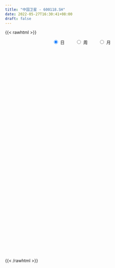 ```yaml
---
title: "中国卫星 - 600118.SH"
date: 2022-05-27T16:30:41+08:00
draft: false
---
```

{{< rawhtml >}}
    <div style="text-align: center">
        <label style="padding: 1rem;"><input style="margin-right: .5rem" type="radio" name="period" value="D" checked onclick="period_change(this)">日</label>
        <label style="padding: 1rem;"><input style="margin-right: .5rem" type="radio" name="period" value="W" onclick="period_change(this)">周</label>
        <label style="padding: 1rem;"><input style="margin-right: .5rem" type="radio" name="period" value="M" onclick="period_change(this)">月</label>
    </div>
    <div id="chart" style="height: 700px;"></div> 
    <script type="text/javascript">
        const D_v = [100006.75,84748.47,68849.42,62853.45,49650.01,140386.59,115576.41,81780.53,92057.19,188312.71,121529.95,100333.25,73930.58,61880.11,61501.11,102133.04,93596.09,139160.1,176974.58,93412.19,155391.32,127331.96,127450.55,139912.37,207387.65,111555.57,86606.48,94379.62,101657.89,82801.39,60503.95,124002.29,240237.92,76245.58,74579.04,67625.19,113321.75,88214.76,83024.66,80241.32,97193.0,102148.74,152507.87,79322.26,59144.29,79308.63,90740.47,112731.73,164395.43,185720.14,171489.35,91660.51,127932.13,154079.9,112354.22,80449.33,229825.87,142005.85,109155.84,225684.14,125628.2,121606.47,105116.4,88241.41,109937.19,77565.82,86892.67,86593.61,172966.52,139259.77,96191.09,172418.79,134030.66,299100.58,225343.23,456427.95,234417.25,188685.09,227263.36,204211.3,178536.59,209652.27,198073.15,164656.42,181456.07,111549.73,124849.81,122367.82,87485.71,95452.73,114383.63,140114.93,81799.75,83128.44,49844.63,49324.6,84026.06,69289.36,63545.19,51137.26,49658.22,60849.65,68239.69,53537.39,49712.84,48449.66,47378.88,69705.88,70982.62,79585.81,53097.94,64453.75,104671.8,68459.7,49624.1,70094.44,49485.77,73183.09,63048.43,50642.48,135308.55,97472.27,100435.48,84179.63,143684.0,72546.83,61084.34,64874.61,65766.61,66536.55,69441.24,61927.84,81054.01,66870.81,80429.1,72060.99,99522.82,97791.95,75274.39,95805.45,140222.19,69980.14,74120.3,74073.86,49069.98,58943.48,71631.72,43635.66,45525.81,40590.6,85413.37,45093.01,60224.59,554110.76,365746.7,208409.33,194906.95,236753.2,141070.36,109881.2,100596.9,81454.46,66132.25,128442.83,127236.04,136366.94,112232.27,79244.12,79050.31,99579.86,45400.49,83866.73,48800.79,73131.68,56181.79,40454.93,50208.97,52129.0,40439.73,39079.43,62701.8,42364.81,37212.01,85085.3,46353.02,56219.95,63425.44,58616.81,210998.81,94293.7,75033.76,68143.07,54255.97,64524.53,50319.82,57435.34,90606.4,107762.03,62154.01,54991.74,60214.27,84544.54,82716.67,88672.44,50109.34,106858.51,51022.17,59082.04,49905.97,43365.78,37914.57,43964.0,42948.88,41635.6,38958.91,36064.11,56537.98,59397.0,70372.93,55177.13,43857.34,42061.3,52774.51,42828.81,51636.64,48570.04,59555.99,57508.17,136442.49,124662.33,109967.27,65682.09,71408.28,74158.53,58415.87,91799.66,64617.34,79782.01,48006.32,32537.29,53265.15,35652.1,76888.91,54348.67,54000.33,72004.29,95750.67,41947.02,75730.08,54236.52]
const D_histogram = [0.0,-0.0184433048,-0.032804261,-0.0609522208,-0.057976923,-0.0088166886,0.0196880218,0.042609677,0.0378418783,0.0947228948,0.1190168751,0.0863690587,0.0456153427,0.0272447555,0.026344343,0.0141342171,0.011972017,0.0422632373,-0.0194229116,-0.0744455212,-0.0414826292,-0.0446566055,-0.0390629025,-0.0071883572,-0.0329801243,-0.0521668661,-0.0724452458,-0.0807308105,-0.071984984,-0.0827380438,-0.0738045746,-0.1043329167,-0.2181668162,-0.2671097341,-0.2906490809,-0.2849270348,-0.2376172896,-0.2164169224,-0.1715029836,-0.1410352794,-0.1399666325,-0.111285343,-0.048103558,-0.018007223,0.0107983832,0.0321740686,0.0349864651,0.0571115087,0.0888132826,0.1131661034,0.006295578,-0.0495998902,-0.1024108311,-0.059027339,-0.0391773486,-0.0037583222,0.0804142214,0.1267311171,0.1663874478,0.2147272237,0.230386442,0.2076235479,0.1755383567,0.1293193519,0.0565862025,0.0366505151,0.0335380126,0.0117005536,0.0653985887,0.1002973244,0.1188022698,0.1257910708,0.0744927533,0.1263885349,0.1563547113,0.2657369147,0.2973023199,0.2547869818,0.275339134,0.2692599956,0.2193904417,0.2080057769,0.1908711087,0.1469831078,0.0378763593,-0.0522299945,-0.1364337049,-0.1566913278,-0.1896947268,-0.1832139446,-0.2189159413,-0.194447459,-0.1726717308,-0.2165112219,-0.2284860195,-0.2084911372,-0.1690312502,-0.1739375623,-0.1715365742,-0.1559941127,-0.1282068133,-0.0919946036,-0.080270225,-0.0836878272,-0.0892062886,-0.0885289789,-0.078696597,-0.0864364165,-0.1058637643,-0.1568839955,-0.1423491124,-0.1216245923,-0.0665590789,-0.0424819976,-0.0160188415,0.0163327175,0.0512800424,0.0884581755,0.1019096236,0.105933992,0.1527368414,0.1807929785,0.1575638048,0.1375101224,0.1546461486,0.1510833602,0.1516201428,0.1345692693,0.1026146816,0.0608454373,0.0162518435,-0.0207914263,-0.0255859765,-0.0321941824,-0.0573883084,-0.0589568498,-0.0429480259,-0.0562303233,-0.0385458633,-0.0042057644,0.0004925891,-0.000233638,-0.001768578,-0.0081931449,-0.0020107359,-0.0042004436,-0.0268295095,-0.0310278642,-0.0297651691,-0.0282688288,-0.0476998834,-0.0414680764,-0.014916216,0.1659655319,0.2269486435,0.25373988,0.262861136,0.2438755095,0.2147323929,0.1540958279,0.0956925321,0.0408943242,0.013471304,-0.0017683891,-0.0589848427,-0.0372694351,-0.0143595502,-0.0212253612,-0.0565565336,-0.1185972238,-0.1459930918,-0.1875577937,-0.1983826286,-0.2425275381,-0.2485303624,-0.220172688,-0.1699869035,-0.1102775996,-0.0704522127,-0.0431022875,-0.0115055201,0.0064448917,0.0148863528,0.040503879,0.0499247349,0.0645406023,0.0661830738,0.0754115425,0.1180952428,0.1115945975,0.1075377703,0.1094474827,0.090496631,0.051599837,0.0104190369,-0.0294201389,-0.1141261685,-0.2145952066,-0.2668578497,-0.2702415021,-0.2728279168,-0.3335076517,-0.3207207688,-0.2962872938,-0.2479287356,-0.1552736994,-0.0916882031,-0.0271110298,-0.0073554012,-0.0033101975,0.0028088609,0.0105387746,0.0367180524,0.0391816233,0.0354966743,0.0433864585,0.0395114566,0.0105066483,-0.0589177448,-0.0694924673,-0.0654429835,-0.040803274,-0.0146674914,0.0168129399,0.0595273666,0.059683137,0.009407235,-0.0341262658,-0.1795639099,-0.3297856216,-0.339724105,-0.3248963275,-0.247995435,-0.1471415362,-0.0802601078,0.022631709,0.0947855504,0.1283587259,0.1663302494,0.1906490557,0.1932140643,0.1943329106,0.2233998801,0.2245552682,0.2287036726,0.2410092566,0.195330081,0.1797124028,0.1954711487,0.1970774029]
const D_fast = [0.0,-0.0230541311,-0.0456161525,-0.0890021675,-0.1005211005,-0.0535650382,-0.0201383224,0.0134357521,0.018128423,0.0986901632,0.1527383623,0.1416828105,0.1123329302,0.1007735318,0.1064592052,0.0977826335,0.0986134376,0.1394704672,0.0729285905,-0.0007053994,0.0218868353,0.0075487076,0.003376685,0.033454141,-0.0005826572,-0.0328111156,-0.0712008067,-0.099669074,-0.1089194934,-0.1403570643,-0.1498747387,-0.20648631,-0.3748619136,-0.490582265,-0.586783882,-0.6522935946,-0.6643881719,-0.6972920352,-0.6952538423,-0.700044958,-0.7339679693,-0.7331080155,-0.6819521199,-0.6563575907,-0.6248523887,-0.5954331861,-0.5838741734,-0.5474712526,-0.493566158,-0.4409218114,-0.5462184423,-0.6145138831,-0.6929275318,-0.6643008744,-0.6542452212,-0.6197657753,-0.5154896763,-0.4374900014,-0.3562368087,-0.2542152269,-0.1809593981,-0.1518164052,-0.1400170073,-0.1539061741,-0.2124927729,-0.2232658315,-0.2179938309,-0.2369061514,-0.1668584692,-0.1068854023,-0.0586798895,-0.0202433208,-0.05291845,0.0305744653,0.0996293196,0.2754457516,0.3813367368,0.4025181442,0.4919050799,0.5531409403,0.5581189969,0.5987357763,0.6293188852,0.6221766613,0.5225390026,0.4193751503,0.3010630135,0.2416325587,0.161205478,0.121882774,0.031451792,0.0073084096,-0.014083795,-0.1120510915,-0.181147394,-0.213275296,-0.2160732215,-0.2644639242,-0.3049470796,-0.3284031463,-0.3326675502,-0.3194539914,-0.3277971691,-0.352136728,-0.3799567616,-0.4014116967,-0.411253464,-0.4406023876,-0.4864956766,-0.5767369066,-0.5977893016,-0.6074709296,-0.569045186,-0.5555886041,-0.5331301584,-0.4966954199,-0.4489280844,-0.3896354075,-0.3507065534,-0.3201986871,-0.2352116273,-0.1619572456,-0.145795468,-0.1314716199,-0.0756740565,-0.0414660048,-0.0030241865,0.0135672573,0.00726634,-0.019291545,-0.059822178,-0.1020633043,-0.1132543486,-0.1279111001,-0.1674523032,-0.1837600571,-0.1784882397,-0.2058281179,-0.1977801237,-0.1644914659,-0.1596699652,-0.1604546017,-0.1624316862,-0.1709045394,-0.1652248143,-0.1684646329,-0.1978010762,-0.2097563969,-0.2159349942,-0.221505861,-0.2528618865,-0.2569970986,-0.2341742922,-0.0118011613,0.1059191112,0.1961453177,0.2709818576,0.3129651085,0.3375050901,0.3153924821,0.2809123194,0.2363376925,0.2122824983,0.196600708,0.1246380437,0.1370360925,0.1563560898,0.1441839386,0.0947136327,0.0030236366,-0.0608705044,-0.1493246546,-0.2097451467,-0.3145219408,-0.3826573556,-0.4093428532,-0.4016537946,-0.3695138907,-0.3473015569,-0.3307272036,-0.3020068162,-0.2824451814,-0.2702821322,-0.2345386362,-0.2126365966,-0.1818855786,-0.1636973386,-0.1356159843,-0.0634084733,-0.0420104692,-0.0191828538,0.0100887292,0.0137620352,-0.0122347995,-0.0508108404,-0.0980050509,-0.2112426226,-0.3653604623,-0.4843375679,-0.5552815958,-0.6260749897,-0.7701316375,-0.8375249469,-0.8871632953,-0.900786921,-0.8469503096,-0.8062868641,-0.7484874482,-0.73057067,-0.7273530156,-0.720531742,-0.7101671346,-0.6748083438,-0.662549367,-0.6573601474,-0.6386237486,-0.6326208863,-0.6589990325,-0.7431528618,-0.7711007011,-0.7834119633,-0.7689730722,-0.7465041624,-0.7108204962,-0.6532242279,-0.6381476732,-0.6860717665,-0.7381368337,-0.9284654553,-1.1611335723,-1.2560030821,-1.3223993864,-1.3074973527,-1.243428838,-1.1966124365,-1.0880626925,-0.9922124635,-0.9265496064,-0.8469955206,-0.7750144503,-0.7241459257,-0.6744438518,-0.5895269123,-0.5322327072,-0.4709083845,-0.3983504864,-0.3951971418,-0.3658867192,-0.3012601862,-0.2503845813]
const D_slow = [0.0,-0.0046108262,-0.0128118915,-0.0280499467,-0.0425441774,-0.0447483496,-0.0398263441,-0.0291739249,-0.0197134553,0.0039672684,0.0337214872,0.0553137518,0.0667175875,0.0735287764,0.0801148621,0.0836484164,0.0866414206,0.09720723,0.0923515021,0.0737401218,0.0633694645,0.0522053131,0.0424395875,0.0406424982,0.0323974671,0.0193557506,0.0012444391,-0.0189382635,-0.0369345095,-0.0576190205,-0.0760701641,-0.1021533933,-0.1566950973,-0.2234725309,-0.2961348011,-0.3673665598,-0.4267708822,-0.4808751128,-0.5237508587,-0.5590096786,-0.5940013367,-0.6218226725,-0.633848562,-0.6383503677,-0.6356507719,-0.6276072547,-0.6188606385,-0.6045827613,-0.5823794406,-0.5540879148,-0.5525140203,-0.5649139929,-0.5905167006,-0.6052735354,-0.6150678726,-0.6160074531,-0.5959038978,-0.5642211185,-0.5226242565,-0.4689424506,-0.4113458401,-0.3594399531,-0.315555364,-0.283225526,-0.2690789754,-0.2599163466,-0.2515318434,-0.248606705,-0.2322570579,-0.2071827268,-0.1774821593,-0.1460343916,-0.1274112033,-0.0958140696,-0.0567253918,0.0097088369,0.0840344169,0.1477311623,0.2165659459,0.2838809448,0.3387285552,0.3907299994,0.4384477766,0.4751935535,0.4846626433,0.4716051447,0.4374967185,0.3983238865,0.3509002048,0.3050967187,0.2503677333,0.2017558686,0.1585879359,0.1044601304,0.0473386255,-0.0047841588,-0.0470419713,-0.0905263619,-0.1334105054,-0.1724090336,-0.2044607369,-0.2274593878,-0.2475269441,-0.2684489009,-0.290750473,-0.3128827177,-0.332556867,-0.3541659711,-0.3806319122,-0.4198529111,-0.4554401892,-0.4858463373,-0.502486107,-0.5131066064,-0.5171113168,-0.5130281374,-0.5002081268,-0.478093583,-0.452616177,-0.426132679,-0.3879484687,-0.3427502241,-0.3033592729,-0.2689817423,-0.2303202051,-0.1925493651,-0.1546443294,-0.121002012,-0.0953483416,-0.0801369823,-0.0760740214,-0.081271878,-0.0876683721,-0.0957169177,-0.1100639948,-0.1248032073,-0.1355402138,-0.1495977946,-0.1592342604,-0.1602857015,-0.1601625542,-0.1602209637,-0.1606631082,-0.1627113945,-0.1632140784,-0.1642641893,-0.1709715667,-0.1787285327,-0.186169825,-0.1932370322,-0.2051620031,-0.2155290222,-0.2192580762,-0.1777666932,-0.1210295323,-0.0575945623,0.0081207217,0.069089599,0.1227726973,0.1612966542,0.1852197873,0.1954433683,0.1988111943,0.198369097,0.1836228864,0.1743055276,0.17071564,0.1654092998,0.1512701663,0.1216208604,0.0851225875,0.038233139,-0.0113625181,-0.0719944026,-0.1341269932,-0.1891701652,-0.2316668911,-0.259236291,-0.2768493442,-0.2876249161,-0.2905012961,-0.2888900732,-0.285168485,-0.2750425152,-0.2625613315,-0.2464261809,-0.2298804124,-0.2110275268,-0.1815037161,-0.1536050667,-0.1267206242,-0.0993587535,-0.0767345958,-0.0638346365,-0.0612298773,-0.068584912,-0.0971164541,-0.1507652558,-0.2174797182,-0.2850400937,-0.3532470729,-0.4366239858,-0.516804178,-0.5908760015,-0.6528581854,-0.6916766102,-0.714598661,-0.7213764184,-0.7232152687,-0.7240428181,-0.7233406029,-0.7207059092,-0.7115263961,-0.7017309903,-0.6928568217,-0.6820102071,-0.6721323429,-0.6695056809,-0.684235117,-0.7016082339,-0.7179689797,-0.7281697982,-0.7318366711,-0.7276334361,-0.7127515945,-0.6978308102,-0.6954790015,-0.7040105679,-0.7489015454,-0.8313479508,-0.916278977,-0.9975030589,-1.0595019177,-1.0962873017,-1.1163523287,-1.1106944014,-1.0869980139,-1.0549083324,-1.01332577,-0.9656635061,-0.91735999,-0.8687767624,-0.8129267924,-0.7567879753,-0.6996120572,-0.639359743,-0.5905272228,-0.545599122,-0.4967313349,-0.4474619842]
const D_data = [['2021-05-18', 29.4809, 29.5905, 29.0724, 29.8694],['2021-05-19', 29.5407, 29.3015, 29.1521, 29.5606],['2021-05-20', 29.192, 29.2418, 29.1023, 29.6303],['2021-05-21', 29.2617, 28.913, 28.903, 29.3514],['2021-05-24', 28.913, 29.182, 28.8632, 29.2916],['2021-05-25', 29.182, 29.8694, 29.1222, 30.0488],['2021-05-26', 29.8894, 29.8196, 29.6503, 30.1683],['2021-05-27', 29.8894, 29.9093, 29.7897, 30.0488],['2021-05-28', 29.7897, 29.6403, 29.4809, 30.0388],['2021-05-31', 29.9093, 30.6067, 29.9093, 30.7562],['2021-06-01', 30.4872, 30.5071, 30.2979, 31.0551],['2021-06-02', 30.4075, 29.8595, 29.8097, 30.7163],['2021-06-03', 29.8595, 29.6204, 29.6104, 30.0687],['2021-06-04', 29.4908, 29.7798, 29.4012, 29.989],['2021-06-07', 29.7798, 29.979, 29.7798, 30.0687],['2021-06-08', 30.0687, 29.8296, 29.4311, 30.0886],['2021-06-09', 29.8993, 29.9392, 29.6901, 30.1285],['2021-06-10', 29.9691, 30.4573, 29.73, 30.4872],['2021-06-11', 30.2979, 29.2418, 29.192, 30.4373],['2021-06-15', 29.0923, 28.9827, 28.8632, 29.5008],['2021-06-16', 29.1621, 29.989, 29.1621, 30.1384],['2021-06-17', 30.3178, 29.5905, 29.2916, 30.3178],['2021-06-18', 29.5905, 29.6801, 29.3015, 30.2182],['2021-06-21', 29.6801, 30.0986, 29.4908, 30.2082],['2021-06-22', 30.0189, 29.3813, 29.0724, 30.0886],['2021-06-23', 29.3414, 29.3115, 28.9927, 29.451],['2021-06-24', 29.3813, 29.1421, 29.0923, 29.5606],['2021-06-25', 29.0525, 29.1521, 28.903, 29.3215],['2021-06-28', 29.1621, 29.3015, 29.0525, 29.6602],['2021-06-29', 29.172, 28.9827, 28.9429, 29.4311],['2021-06-30', 28.9927, 29.1521, 28.913, 29.172],['2021-07-01', 29.2916, 28.5145, 28.4447, 29.3713],['2021-07-02', 28.5145, 26.9303, 26.8008, 28.6739],['2021-07-05', 26.9602, 27.0798, 26.7012, 27.1794],['2021-07-06', 27.0798, 26.9403, 26.8008, 27.1395],['2021-07-07', 26.9004, 26.9801, 26.8207, 27.1595],['2021-07-08', 27.0997, 27.3787, 26.9303, 27.7772],['2021-07-09', 27.3089, 26.9901, 26.8506, 27.3089],['2021-07-12', 27.0798, 27.2392, 26.9901, 27.4185],['2021-07-13', 27.2491, 27.0598, 26.8805, 27.279],['2021-07-14', 27.0798, 26.5816, 26.5816, 27.0798],['2021-07-15', 26.5517, 26.8207, 26.1432, 26.8506],['2021-07-16', 26.8008, 27.3488, 26.5617, 27.6676],['2021-07-19', 27.568, 27.0698, 26.9104, 27.568],['2021-07-20', 26.8407, 27.1196, 26.8008, 27.1894],['2021-07-21', 27.1794, 27.0897, 27.0598, 27.2292],['2021-07-22', 27.0897, 26.8606, 26.6015, 27.1495],['2021-07-23', 26.88, 27.12, 26.58, 27.5],['2021-07-26', 27.08, 27.36, 26.95, 27.74],['2021-07-27', 27.6, 27.42, 27.04, 27.96],['2021-07-28', 27.22, 25.52, 25.26, 27.28],['2021-07-29', 25.52, 25.62, 25.52, 25.98],['2021-07-30', 25.6, 25.22, 24.68, 25.6],['2021-08-02', 25.18, 26.25, 24.83, 26.4],['2021-08-03', 26.2, 26.0, 25.89, 26.58],['2021-08-04', 26.0, 26.24, 25.91, 26.38],['2021-08-05', 26.23, 27.12, 26.06, 27.59],['2021-08-06', 27.0, 27.0, 26.6, 27.3],['2021-08-09', 27.0, 27.19, 26.75, 27.43],['2021-08-10', 27.1, 27.62, 27.01, 28.09],['2021-08-11', 27.69, 27.5, 27.4, 27.89],['2021-08-12', 27.45, 27.12, 26.96, 27.59],['2021-08-13', 27.1, 26.96, 26.86, 27.49],['2021-08-16', 26.9, 26.65, 26.6, 27.18],['2021-08-17', 26.58, 26.03, 26.02, 26.85],['2021-08-18', 26.0, 26.44, 25.92, 26.49],['2021-08-19', 26.4, 26.58, 26.13, 26.85],['2021-08-20', 26.41, 26.26, 26.0, 26.7],['2021-08-23', 26.41, 27.29, 26.36, 27.46],['2021-08-24', 27.0, 27.33, 26.83, 27.43],['2021-08-25', 27.25, 27.33, 26.97, 27.45],['2021-08-26', 27.33, 27.33, 27.25, 27.86],['2021-08-27', 27.26, 26.54, 26.42, 27.31],['2021-08-30', 26.83, 27.9, 26.81, 28.59],['2021-08-31', 28.18, 27.95, 27.34, 28.2],['2021-09-01', 27.7, 29.49, 27.45, 30.08],['2021-09-02', 29.01, 29.13, 28.51, 29.26],['2021-09-03', 29.22, 28.41, 28.28, 29.32],['2021-09-06', 28.41, 29.38, 28.03, 29.77],['2021-09-07', 29.45, 29.34, 29.0, 29.76],['2021-09-08', 29.36, 28.88, 28.86, 29.55],['2021-09-09', 29.1, 29.42, 28.99, 29.83],['2021-09-10', 29.36, 29.49, 29.12, 29.74],['2021-09-13', 29.52, 29.19, 29.0, 29.99],['2021-09-14', 29.06, 28.1, 28.07, 29.08],['2021-09-15', 27.9, 27.86, 27.53, 28.1],['2021-09-16', 27.91, 27.45, 27.37, 28.47],['2021-09-17', 28.38, 27.91, 27.72, 28.69],['2021-09-22', 27.31, 27.52, 27.06, 27.86],['2021-09-23', 27.51, 27.84, 27.48, 28.08],['2021-09-24', 27.85, 27.11, 27.11, 27.98],['2021-09-27', 27.2, 27.7, 26.4, 27.77],['2021-09-28', 27.6, 27.67, 27.44, 27.89],['2021-09-29', 27.18, 26.65, 26.63, 27.38],['2021-09-30', 26.7, 26.73, 26.7, 27.0],['2021-10-08', 26.88, 26.98, 26.84, 27.11],['2021-10-11', 27.0, 27.23, 26.84, 27.76],['2021-10-12', 27.16, 26.62, 26.45, 27.16],['2021-10-13', 26.55, 26.55, 26.11, 26.88],['2021-10-14', 26.64, 26.61, 26.51, 26.88],['2021-10-15', 26.68, 26.74, 26.55, 26.98],['2021-10-18', 26.75, 26.9, 26.68, 27.22],['2021-10-19', 26.79, 26.62, 26.44, 26.82],['2021-10-20', 26.62, 26.35, 26.35, 26.69],['2021-10-21', 26.27, 26.19, 26.15, 26.45],['2021-10-22', 26.12, 26.14, 26.12, 26.33],['2021-10-25', 26.16, 26.17, 26.04, 26.35],['2021-10-26', 26.17, 25.84, 25.81, 26.25],['2021-10-27', 26.06, 25.49, 25.46, 26.16],['2021-10-28', 25.51, 24.74, 24.69, 25.51],['2021-10-29', 24.73, 25.28, 24.73, 25.38],['2021-11-01', 25.1, 25.28, 24.9, 25.3],['2021-11-02', 25.41, 25.77, 25.41, 25.86],['2021-11-03', 25.67, 25.48, 23.55, 25.78],['2021-11-04', 25.45, 25.55, 25.33, 25.75],['2021-11-05', 25.49, 25.71, 25.46, 26.2],['2021-11-08', 26.06, 25.88, 25.71, 26.2],['2021-11-09', 25.77, 26.09, 25.56, 26.18],['2021-11-10', 26.0, 25.94, 25.7, 26.27],['2021-11-11', 25.71, 25.89, 25.71, 26.06],['2021-11-12', 26.0, 26.61, 25.84, 26.64],['2021-11-15', 26.54, 26.66, 26.33, 26.82],['2021-11-16', 26.68, 26.12, 26.11, 26.92],['2021-11-17', 26.0, 26.12, 25.85, 26.28],['2021-11-18', 26.12, 26.66, 26.0, 26.9],['2021-11-19', 26.5, 26.53, 26.34, 26.68],['2021-11-22', 26.55, 26.67, 26.37, 26.8],['2021-11-23', 26.54, 26.5, 26.38, 26.85],['2021-11-24', 26.45, 26.26, 26.18, 26.7],['2021-11-25', 26.18, 25.99, 25.98, 26.44],['2021-11-26', 25.9, 25.74, 25.69, 26.21],['2021-11-29', 25.55, 25.6, 25.42, 25.84],['2021-11-30', 25.5, 25.86, 25.5, 26.22],['2021-12-01', 25.79, 25.77, 25.64, 26.07],['2021-12-02', 25.77, 25.4, 25.38, 25.85],['2021-12-03', 25.4, 25.56, 25.33, 25.64],['2021-12-06', 25.55, 25.76, 25.39, 26.05],['2021-12-07', 25.76, 25.34, 25.12, 25.9],['2021-12-08', 25.32, 25.68, 25.29, 25.7],['2021-12-09', 25.65, 25.99, 25.56, 25.99],['2021-12-10', 25.88, 25.7, 25.52, 25.89],['2021-12-13', 25.58, 25.62, 25.58, 25.84],['2021-12-14', 25.56, 25.58, 25.48, 25.78],['2021-12-15', 25.58, 25.47, 25.41, 25.65],['2021-12-16', 25.43, 25.6, 25.43, 25.65],['2021-12-17', 25.58, 25.48, 25.41, 25.65],['2021-12-20', 25.44, 25.12, 25.08, 25.58],['2021-12-21', 25.02, 25.23, 25.01, 25.23],['2021-12-22', 25.24, 25.24, 25.1, 25.33],['2021-12-23', 25.3, 25.2, 25.2, 25.35],['2021-12-24', 25.19, 24.83, 24.74, 25.23],['2021-12-27', 24.73, 25.05, 24.73, 25.1],['2021-12-28', 25.17, 25.34, 25.02, 25.48],['2021-12-29', 25.34, 27.87, 25.31, 27.87],['2021-12-30', 27.45, 27.16, 26.77, 27.48],['2021-12-31', 27.05, 27.15, 26.92, 27.76],['2022-01-04', 27.18, 27.23, 27.01, 27.57],['2022-01-05', 27.3, 27.06, 27.0, 28.19],['2022-01-06', 26.8, 27.0, 26.77, 27.26],['2022-01-07', 27.0, 26.53, 26.47, 27.1],['2022-01-10', 26.26, 26.36, 26.08, 26.46],['2022-01-11', 26.36, 26.18, 26.11, 26.55],['2022-01-12', 26.29, 26.35, 26.17, 26.44],['2022-01-13', 26.86, 26.42, 26.25, 26.98],['2022-01-14', 26.1, 25.7, 25.65, 26.32],['2022-01-17', 25.7, 26.58, 25.68, 26.84],['2022-01-18', 26.47, 26.72, 26.35, 26.9],['2022-01-19', 26.54, 26.4, 26.09, 26.79],['2022-01-20', 26.46, 25.92, 25.85, 26.55],['2022-01-21', 25.88, 25.27, 25.03, 26.0],['2022-01-24', 25.16, 25.37, 25.07, 25.6],['2022-01-25', 25.37, 24.88, 24.88, 25.84],['2022-01-26', 24.81, 24.97, 24.8, 25.14],['2022-01-27', 24.97, 24.22, 24.22, 25.07],['2022-01-28', 24.74, 24.35, 24.19, 24.74],['2022-02-07', 24.72, 24.63, 24.59, 24.86],['2022-02-08', 24.64, 24.93, 24.45, 24.99],['2022-02-09', 24.93, 25.2, 24.84, 25.28],['2022-02-10', 25.26, 25.11, 25.01, 25.26],['2022-02-11', 25.0, 25.05, 24.9, 25.19],['2022-02-14', 25.05, 25.2, 25.0, 25.54],['2022-02-15', 25.14, 25.12, 24.98, 25.25],['2022-02-16', 25.05, 25.04, 24.92, 25.1],['2022-02-17', 25.12, 25.33, 24.99, 25.68],['2022-02-18', 25.2, 25.22, 25.01, 25.32],['2022-02-21', 25.16, 25.36, 25.07, 25.55],['2022-02-22', 25.6, 25.26, 25.12, 25.65],['2022-02-23', 25.08, 25.41, 25.07, 25.48],['2022-02-24', 25.37, 26.02, 25.25, 26.5],['2022-02-25', 25.7, 25.57, 25.44, 25.78],['2022-02-28', 26.0, 25.64, 25.55, 26.2],['2022-03-01', 25.72, 25.78, 25.51, 25.85],['2022-03-02', 25.82, 25.54, 25.48, 25.82],['2022-03-03', 25.55, 25.18, 25.15, 25.62],['2022-03-04', 25.07, 24.95, 24.86, 25.33],['2022-03-07', 24.99, 24.73, 24.59, 25.17],['2022-03-08', 24.76, 23.76, 23.66, 24.79],['2022-03-09', 23.77, 22.91, 21.96, 23.96],['2022-03-10', 23.5, 22.88, 22.83, 23.53],['2022-03-11', 22.76, 23.09, 22.06, 23.1],['2022-03-14', 22.95, 22.82, 22.75, 23.53],['2022-03-15', 22.7, 21.62, 21.58, 22.81],['2022-03-16', 21.82, 22.08, 20.88, 22.17],['2022-03-17', 22.22, 22.0, 21.98, 22.56],['2022-03-18', 22.02, 22.19, 21.88, 22.29],['2022-03-21', 22.52, 22.87, 22.3, 23.36],['2022-03-22', 22.7, 22.73, 22.6, 22.94],['2022-03-23', 22.71, 22.94, 22.55, 23.12],['2022-03-24', 22.84, 22.49, 22.46, 22.86],['2022-03-25', 22.51, 22.25, 22.18, 22.75],['2022-03-28', 22.0, 22.2, 21.7, 22.35],['2022-03-29', 22.32, 22.16, 22.01, 22.53],['2022-03-30', 22.2, 22.4, 22.08, 22.43],['2022-03-31', 22.17, 22.11, 21.95, 22.37],['2022-04-01', 22.0, 21.96, 21.8, 22.09],['2022-04-06', 21.96, 22.05, 21.81, 22.18],['2022-04-07', 22.07, 21.85, 21.82, 22.4],['2022-04-08', 21.8, 21.37, 21.21, 21.88],['2022-04-11', 21.34, 20.48, 20.3, 21.34],['2022-04-12', 20.45, 20.85, 20.13, 20.87],['2022-04-13', 20.76, 20.86, 20.6, 21.18],['2022-04-14', 20.85, 21.05, 20.82, 21.18],['2022-04-15', 21.04, 21.08, 20.68, 21.33],['2022-04-18', 21.09, 21.2, 20.86, 21.25],['2022-04-19', 21.37, 21.47, 21.25, 21.64],['2022-04-20', 21.47, 21.0, 20.87, 21.5],['2022-04-21', 20.92, 20.16, 20.08, 21.15],['2022-04-22', 20.03, 19.88, 19.61, 20.09],['2022-04-25', 19.75, 17.9, 17.89, 19.75],['2022-04-26', 17.9, 16.72, 16.68, 18.03],['2022-04-27', 16.67, 17.65, 16.38, 17.83],['2022-04-28', 17.54, 17.57, 17.39, 17.96],['2022-04-29', 17.84, 18.22, 17.71, 18.4],['2022-05-05', 18.2, 18.69, 18.08, 18.9],['2022-05-06', 18.37, 18.47, 18.22, 18.86],['2022-05-09', 18.54, 19.2, 18.54, 19.6],['2022-05-10', 19.02, 19.18, 18.77, 19.26],['2022-05-11', 19.18, 18.92, 18.9, 19.44],['2022-05-12', 18.8, 19.14, 18.7, 19.27],['2022-05-13', 19.16, 19.14, 19.0, 19.3],['2022-05-16', 19.3, 18.96, 18.91, 19.45],['2022-05-17', 18.83, 18.98, 18.81, 19.1],['2022-05-18', 19.04, 19.46, 18.9, 19.65],['2022-05-19', 19.12, 19.26, 19.02, 19.32],['2022-05-20', 19.27, 19.39, 19.13, 19.5],['2022-05-23', 19.39, 19.63, 19.35, 19.97],['2022-05-24', 19.63, 18.9, 18.9, 20.08],['2022-05-25', 18.88, 19.18, 18.81, 19.25],['2022-05-26', 19.18, 19.65, 19.18, 19.87],['2022-05-27', 19.87, 19.61, 19.43, 19.87]]
const W_v = [465774.11,379620.34,553286.79,612006.4199999999,532808.24,541178.0,301682.9,347759.04,476084.53,459511.44,438240.95,323536.09,427392.8200000001,647816.14,269948.98,257396.86,293332.3,412767.13,279906.36,209129.77,554250.1599999999,235610.15,215254.1,230155.03,203060.93,257614.4,335920.77,300236.13,256114.01,368225.41,164645.54,105243.13,508206.41,440502.0600000001,392903.91,452174.45,785063.49,496010.6699999999,1118391.0800000001,853672.54,553732.01,228133.57,324193.03,385591.99,299751.64,288896.42,206771.29,200938.02,295016.13,234995.82,258467.09,234619.12,263423.19,331056.99,260304.28,196057.18,185542.33,155175.1,226788.72,566118.8,439883.8099999999,303363.13,262025.42,349176.52,283036.95,312971.56,259425.93,273611.23,343162.73,558069.9800000001,299693.61,315694.32,180697.88,190516.75,206800.7,521655.39,673681.52,345732.55,240457.05,228465.81,407134.61,1027677.37,1165855.9399999999,1156784.5600000001,2275835.9399999999,1000058.1899999999,1270039.8900000001,893765.6699999999,632623.0699999999,620739.6800000001,475623.15,176824.74,673695.33,743865.67,747140.1,683910.38,365851.72,459448.16,437368.42,428238.1800000001,726641.67,424195.38,564217.7999999999,334484.64,303098.06,326561.23,233128.11,341103.63,551935.54,1004910.7100000001,544552.4,438730.33,377676.91,46922.58,192105.66,227513.89,198794.12,225323.31,258206.84,216808.57,160226.24,134675.03,190669.5,273116.63,548391.55,366761.36,464863.01,785275.73,1131514.79,2203123.4700000002,4019704.7199999997,4472487.9799999995,3654380.6200000001,3039969.2999999998,1812929.75,3264899.2599999998,1995858.1400000001,1222474.98,1018914.46,1410906.6199999999,1320622.76,1727008.73,1032772.6399999999,995489.36,1319614.98,1265141.3900000001,1083170.1499999999,1272006.5999999999,965872.0900000001,1187910.46,901660.46,785968.4400000001,2982373.5600000001,1905061.8900000001,2006535.8,1719803.1099999999,3466963.79,1912356.1399999999,4254385.0300000003,1704549.76,1473157.21,947746.3,557378.05,522810.29,282916.99,83259.94,670558.2200000001,366125.04,381227.68,489262.45,427561.53,579565.38,894151.73,610337.71,501872.65,422284.88,745331.34,518051.5600000001,2168973.3600000003,1791881.1700000002,1847602.0300000003,1438626.4199999999,806690.3100000001,364423.92,256748.83,715547.6400000001,526566.5900000001,488637.21,362844.8,380415.8099999999,565775.63,589776.38,480902.79,789385.1899999999,702435.22,175780.61,402319.7000000001,444652.99,479450.73,545986.6,573364.9199999999,503586.02,639841.6900000001,609203.4399999999,419986.32,515115.59,421247.38,741197.5600000001,718715.17,687191.05,449230.7,714866.8300000001,1403974.1000000001,1017736.67,704879.8500000001,297322.07,354887.75,49324.6,317656.09,280789.23,320751.13,357303.79,371668.3199999999,498318.21,327703.35,362342.75,508616.8,326187.76,286797.16,1233584.3900000001,682611.71,503862.48,506473.5,307381.48,222312.06,273716.94,483554.71,312277.15,372949.52,366257.26,310234.47,205421.96,151999.09,264243.21,260099.65,508162.4600000001,132574.4,316742.62,274155.16,339668.58]
const W_histogram = [0.0,-0.0702823932,-0.051502862,0.0015230575,-0.0158714502,-0.006180083,-0.0038480451,0.0063043816,0.0208119007,0.0604644124,0.0590584644,0.0764208398,0.0856299013,0.0664592484,0.024087329,-0.0381972547,-0.055646374,-0.1543884191,-0.2044305192,-0.2666675282,-0.2040404489,-0.1582109948,-0.1845639074,-0.201018404,-0.178575268,-0.1921334265,-0.2233426047,-0.213271046,-0.3405172587,-0.6091369346,-0.7124422239,-0.6868980085,-0.5533784203,-0.3968296458,-0.2814714491,-0.2280774141,-0.0156236181,0.1323064641,0.2988806042,0.4281985165,0.4015379145,0.3303024168,0.2811688398,0.2666557338,0.2193990955,0.114687032,0.0206084694,-0.0958012357,-0.2387195215,-0.2552934644,-0.2521021915,-0.2167018308,-0.1882512304,-0.1128310498,-0.1284221479,-0.1071819849,-0.1167328077,-0.1044258968,-0.0617868065,0.0558308298,0.1207470728,0.1697829652,0.1775026071,0.0196686918,-0.0980064017,-0.1071226129,-0.0695614724,-0.0619902419,0.0167792261,0.0659542514,0.1228825496,0.1820315124,0.1791064584,0.1786735187,0.2040325233,0.2917283827,0.384196668,0.3868412496,0.3542594261,0.3206908473,0.3424413086,0.4733082007,0.6103512109,0.6776854849,0.8470927475,0.9787833426,0.9426358736,0.9367327083,0.7971274887,0.685242218,0.4492496083,0.2307554878,0.0480373076,-0.0764060818,-0.2113735248,-0.2001631673,-0.288966895,-0.3355944879,-0.2999345224,-0.2988636536,-0.2167520278,-0.1979967717,-0.183331261,-0.1652429708,-0.209628352,-0.3271445992,-0.3516934845,-0.3038349796,-0.2003668527,-0.0574893903,0.0139471035,0.0165351579,-0.0901458048,-0.1720098371,-0.2101762319,-0.2679327039,-0.2937414601,-0.3006816927,-0.2687470511,-0.3213023454,-0.3174342966,-0.30177163,-0.2534884503,-0.2146137801,-0.1514802922,-0.0773761264,0.0347786758,0.1159909957,0.2867999949,0.7127786346,1.4935045423,1.8695036085,2.1460415611,1.8183378712,1.6461787858,1.366269607,0.8433153358,0.3552119651,0.0044149491,-0.0485423769,-0.0831364536,-0.1378306015,-0.1975064555,-0.1432138038,-0.1354154611,-0.2691015205,-0.3792168213,-0.3988007778,-0.402195671,-0.450782882,-0.5653347623,-0.6017023828,-0.333018769,-0.3159281236,-0.2602314907,-0.141342025,0.1390528844,0.1292448563,0.3739437957,0.4294019298,0.2898839716,-0.0465812146,-0.2032565598,-0.4032481538,-0.5388698643,-0.578123513,-0.5313469064,-0.5800292056,-0.7043889452,-0.714818276,-0.6910824665,-0.5743940134,-0.4112469013,-0.3117921093,-0.4246209781,-0.4995793552,-0.4217482,-0.3440994882,0.0175451375,0.101375757,0.3606084695,0.1539389933,-0.0589564498,-0.1404681646,-0.1299580836,-0.1847402647,-0.1906742215,-0.3471002196,-0.4540584415,-0.4489835328,-0.3487633899,-0.2156264618,-0.0613449342,0.0143023705,-0.1121066249,-0.1961497378,-0.1826581292,-0.2068782026,-0.1582567322,-0.1036797348,-0.091231105,-0.0433271783,-0.0372800185,-0.1657942617,-0.2259277959,-0.2204592925,-0.2111497769,-0.3060916362,-0.2258525809,-0.1556531704,-0.137191277,-0.0892712626,0.0762740376,0.2562766317,0.265565652,0.2165402657,0.1598444106,0.1411537551,0.1156714442,0.0640300826,-0.0180386699,-0.0325106417,0.026212784,0.0651342331,0.0441448648,0.025533014,0.0297504666,0.0250136321,-0.0125858698,0.1207551202,0.1663491869,0.1407742129,0.0971387579,0.0129787318,0.0111855316,0.0272634086,0.0651247425,0.0526032051,-0.0700947368,-0.1939923684,-0.2504399184,-0.2834173694,-0.3184548182,-0.3330755905,-0.391448068,-0.5026472211,-0.5180904949,-0.444722025,-0.3453239785,-0.2359491742]
const W_fast = [0.0,-0.0878529915,-0.0819491757,-0.0285424919,-0.0499048622,-0.0417585157,-0.0403884891,-0.028659967,-0.0089494728,0.045819142,0.0591778101,0.0956453956,0.1262619323,0.1237060916,0.0873560044,0.0155221071,-0.0158386058,-0.1531777557,-0.2543274855,-0.3832313767,-0.3716144096,-0.3653377042,-0.4378315936,-0.5045406912,-0.5267413722,-0.5883328873,-0.6753777167,-0.7186239196,-0.9309994469,-1.3519033565,-1.6333192017,-1.7794994885,-1.7843245053,-1.7269831423,-1.6819928079,-1.6856181264,-1.4770702349,-1.2960635366,-1.0547692455,-0.8184017041,-0.7446778275,-0.733337721,-0.712179088,-0.6600282606,-0.652435125,-0.7284754305,-0.8174018757,-0.9577618898,-1.1603600559,-1.240757365,-1.3005916399,-1.319366737,-1.3379789442,-1.290766526,-1.338463161,-1.3440184943,-1.382752519,-1.3965520823,-1.3693596937,-1.2377843499,-1.1426813387,-1.051199705,-0.9991044113,-1.1520211537,-1.2941978476,-1.330094712,-1.3099239396,-1.3178502696,-1.2348859951,-1.1692224069,-1.0815734714,-0.9769166305,-0.9350650698,-0.8908296298,-0.8144624944,-0.6538345394,-0.465317087,-0.3659621931,-0.3099791601,-0.263375027,-0.1560142386,0.0931797037,0.3828105166,0.6195661618,1.0007466114,1.3771330421,1.5766445414,1.8049245533,1.8646012059,1.9240264897,1.800346282,1.6395410334,1.4688321802,1.3252872703,1.1374764461,1.0986460118,0.9376005603,0.8070743455,0.7677506804,0.6941056358,0.7220292546,0.6912853178,0.6601180132,0.6368955607,0.5401030916,0.3408006945,0.2283284381,0.2002281981,0.2536046118,0.3821097266,0.4570329964,0.4637548402,0.3345374263,0.2096709347,0.1189604819,-0.0057791661,-0.1050232872,-0.187133943,-0.2223860643,-0.3552669449,-0.4307574702,-0.4905377111,-0.505626644,-0.5204054188,-0.4951420039,-0.4403818697,-0.3195323986,-0.2093223297,0.0331866681,0.6373599665,1.7914620098,2.6348369781,3.447885321,3.5747660989,3.81415171,3.8758099328,3.5636844957,3.1643841162,2.8146908375,2.7495979172,2.6942197271,2.6050679289,2.496015461,2.5145046618,2.4884491392,2.2874876997,2.0825681935,1.9632840426,1.8593402316,1.6980573001,1.4421717292,1.255378513,1.4408074346,1.3789160492,1.3695548093,1.4531087688,1.7682668993,1.7907700853,2.1289549736,2.2917635901,2.2247166248,1.8766061349,1.6691166499,1.3683130174,1.0979738408,0.9141893139,0.8281291938,0.6344395932,0.3339826174,0.1448487176,-0.0041860896,-0.0310961398,0.029239247,0.0507460116,-0.1682381017,-0.3680913176,-0.3956972124,-0.4040733726,-0.0380424625,0.0711320962,0.420516926,0.2523321981,0.0246976427,-0.0919311133,-0.1139105532,-0.2148778004,-0.2684803126,-0.5116813656,-0.7321541979,-0.8393251724,-0.826295877,-0.7470655644,-0.6081202703,-0.5288973729,-0.6833330246,-0.8164135719,-0.8485864957,-0.9245261197,-0.9154688324,-0.8868117687,-0.8971709152,-0.860098783,-0.8633716278,-1.0333344364,-1.1499499196,-1.1995962393,-1.243074168,-1.4145389364,-1.3907630263,-1.3594769084,-1.3753128342,-1.3497106355,-1.1650968258,-0.9210250738,-0.8453446405,-0.8402349604,-0.8569697128,-0.8403719296,-0.8369363794,-0.8725702204,-0.9591486403,-0.9817482726,-0.9164716508,-0.8612666435,-0.8712197956,-0.883448393,-0.8717933237,-0.8702767501,-0.9110227195,-0.7474929494,-0.660311586,-0.6506930068,-0.6700437723,-0.7509591154,-0.7499559328,-0.7270622035,-0.672919684,-0.6722904202,-0.8125120463,-0.98490777,-1.1039652996,-1.207797093,-1.3224482463,-1.4203379162,-1.5765724108,-1.8134333691,-1.9583992666,-1.996211303,-1.9831442511,-1.9327567404]
const W_slow = [0.0,-0.0175705983,-0.0304463138,-0.0300655494,-0.034033412,-0.0355784327,-0.036540444,-0.0349643486,-0.0297613734,-0.0146452703,0.0001193458,0.0192245557,0.040632031,0.0572468431,0.0632686754,0.0537193617,0.0398077682,0.0012106635,-0.0498969663,-0.1165638484,-0.1675739606,-0.2071267093,-0.2532676862,-0.3035222872,-0.3481661042,-0.3961994608,-0.452035112,-0.5053528735,-0.5904821882,-0.7427664218,-0.9208769778,-1.09260148,-1.230946085,-1.3301534965,-1.4005213588,-1.4575407123,-1.4614466168,-1.4283700008,-1.3536498497,-1.2466002206,-1.146215742,-1.0636401378,-0.9933479278,-0.9266839944,-0.8718342205,-0.8431624625,-0.8380103451,-0.8619606541,-0.9216405345,-0.9854639006,-1.0484894484,-1.1026649061,-1.1497277137,-1.1779354762,-1.2100410132,-1.2368365094,-1.2660197113,-1.2921261855,-1.3075728872,-1.2936151797,-1.2634284115,-1.2209826702,-1.1766070184,-1.1716898455,-1.1961914459,-1.2229720991,-1.2403624672,-1.2558600277,-1.2516652212,-1.2351766583,-1.2044560209,-1.1589481428,-1.1141715282,-1.0695031486,-1.0184950177,-0.9455629221,-0.8495137551,-0.7528034427,-0.6642385861,-0.5840658743,-0.4984555472,-0.380128497,-0.2275406943,-0.0581193231,0.1536538638,0.3983496995,0.6340086679,0.868191845,1.0674737171,1.2387842716,1.3510966737,1.4087855457,1.4207948726,1.4016933521,1.3488499709,1.2988091791,1.2265674553,1.1426688334,1.0676852028,0.9929692894,0.9387812824,0.8892820895,0.8434492742,0.8021385315,0.7497314435,0.6679452937,0.5800219226,0.5040631777,0.4539714645,0.439599117,0.4430858928,0.4472196823,0.4246832311,0.3816807718,0.3291367138,0.2621535379,0.1887181728,0.1135477497,0.0463609869,-0.0339645995,-0.1133231736,-0.1887660811,-0.2521381937,-0.3057916387,-0.3436617117,-0.3630057433,-0.3543110744,-0.3253133255,-0.2536133267,-0.0754186681,0.2979574675,0.7653333696,1.3018437599,1.7564282277,2.1679729241,2.5095403259,2.7203691598,2.8091721511,2.8102758884,2.7981402942,2.7773561808,2.7428985304,2.6935219165,2.6577184656,2.6238646003,2.5565892202,2.4617850148,2.3620848204,2.2615359026,2.1488401821,2.0075064915,1.8570808958,1.7738262036,1.6948441727,1.6297863,1.5944507938,1.6292140149,1.661525229,1.7550111779,1.8623616603,1.9348326532,1.9231873496,1.8723732096,1.7715611712,1.6368437051,1.4923128269,1.3594761002,1.2144687988,1.0383715625,0.8596669935,0.6868963769,0.5432978736,0.4404861483,0.3625381209,0.2563828764,0.1314880376,0.0260509876,-0.0599738844,-0.0555876001,-0.0302436608,0.0599084566,0.0983932049,0.0836540924,0.0485370513,0.0160475304,-0.0301375358,-0.0778060911,-0.164581146,-0.2780957564,-0.3903416396,-0.4775324871,-0.5314391026,-0.5467753361,-0.5431997435,-0.5712263997,-0.6202638341,-0.6659283665,-0.7176479171,-0.7572121002,-0.7831320339,-0.8059398101,-0.8167716047,-0.8260916093,-0.8675401747,-0.9240221237,-0.9791369468,-1.0319243911,-1.1084473001,-1.1649104454,-1.203823738,-1.2381215572,-1.2604393729,-1.2413708635,-1.1773017055,-1.1109102925,-1.0567752261,-1.0168141234,-0.9815256847,-0.9526078236,-0.936600303,-0.9411099705,-0.9492376309,-0.9426844349,-0.9264008766,-0.9153646604,-0.9089814069,-0.9015437903,-0.8952903822,-0.8984368497,-0.8682480696,-0.8266607729,-0.7914672197,-0.7671825302,-0.7639378472,-0.7611414643,-0.7543256122,-0.7380444266,-0.7248936253,-0.7424173095,-0.7909154016,-0.8535253812,-0.9243797236,-1.0039934281,-1.0872623257,-1.1851243427,-1.310786148,-1.4403087717,-1.551489278,-1.6378202726,-1.6968075662]
const W_data = [['2017-07-14', 28.122, 27.1092, 26.7257, 28.4858],['2017-07-21', 27.0109, 26.0079, 24.9755, 27.0109],['2017-07-28', 25.9981, 26.9322, 25.7424, 27.414],['2017-08-04', 27.0502, 27.532, 25.9194, 28.3187],['2017-08-11', 27.2862, 26.7356, 26.6471, 27.4042],['2017-08-18', 26.7356, 27.0404, 26.3324, 27.8172],['2017-08-25', 27.1879, 26.9716, 26.5684, 27.2862],['2017-09-01', 26.9716, 27.0994, 26.8437, 27.3354],['2017-09-08', 27.3059, 27.2272, 27.0502, 27.8073],['2017-09-15', 27.237, 27.7189, 27.1092, 27.768],['2017-09-22', 27.9745, 27.355, 27.0895, 28.3973],['2017-09-29', 27.5222, 27.6894, 27.0895, 27.8762],['2017-10-13', 27.8762, 27.7287, 27.4239, 28.0925],['2017-10-20', 27.8762, 27.414, 27.237, 28.4956],['2017-10-27', 27.414, 27.0011, 26.8142, 27.6992],['2017-11-03', 26.9912, 26.4701, 26.0768, 27.0109],['2017-11-10', 26.6274, 26.7847, 26.4504, 27.3354],['2017-11-17', 26.7061, 25.3688, 25.2508, 27.2862],['2017-11-24', 25.3885, 25.4278, 24.8772, 26.4504],['2017-12-01', 25.4278, 24.769, 24.474, 25.5556],['2017-12-08', 25.064, 26.1259, 24.3855, 26.5487],['2017-12-15', 26.1456, 26.0374, 25.5163, 26.3423],['2017-12-22', 26.0079, 25.0148, 24.9657, 26.1161],['2017-12-29', 25.0541, 24.828, 24.4838, 25.1131],['2018-01-05', 24.8772, 25.1328, 24.7788, 25.3],['2018-01-12', 25.1426, 24.5035, 24.4838, 25.3098],['2018-01-19', 24.5822, 23.9332, 23.2056, 24.7002],['2018-01-26', 23.9627, 24.1495, 23.6972, 24.6707],['2018-02-02', 24.0905, 21.8093, 21.3668, 24.2872],['2018-02-09', 21.3963, 18.4858, 18.063, 22.0158],['2018-02-14', 18.6333, 18.8988, 18.6038, 19.5772],['2018-02-23', 18.9774, 19.5969, 18.9774, 19.8231],['2018-03-02', 19.6461, 20.7179, 19.5182, 21.2882],['2018-03-09', 21.4357, 21.2292, 20.7277, 21.6126],['2018-03-16', 21.4357, 20.9833, 20.944, 21.9273],['2018-03-23', 20.9735, 20.2557, 20.0197, 21.9371],['2018-03-30', 19.8624, 22.6648, 19.7641, 22.7926],['2018-04-04', 22.6254, 22.6746, 22.3108, 23.5301],['2018-04-13', 22.8614, 23.7365, 22.8614, 25.0738],['2018-04-20', 23.8447, 24.179, 22.5861, 24.8378],['2018-04-27', 24.1495, 22.6648, 22.0256, 24.3068],['2018-05-04', 22.6648, 21.9765, 21.3472, 22.7139],['2018-05-11', 22.1141, 22.0256, 21.9273, 23.0581],['2018-05-18', 22.2223, 22.3698, 21.593, 23.0482],['2018-05-25', 22.5369, 21.8585, 21.77, 22.7926],['2018-06-01', 21.8585, 20.7375, 20.4524, 21.8585],['2018-06-08', 20.7375, 20.2655, 20.059, 21.1308],['2018-06-15', 19.9902, 19.2626, 19.0266, 20.3639],['2018-06-22', 19.2528, 17.9646, 17.3353, 19.2626],['2018-06-29', 18.1711, 18.7808, 17.6008, 18.8299],['2018-07-06', 18.7808, 18.6431, 18.1515, 19.1249],['2018-07-13', 18.6333, 18.8096, 17.8305, 19.126],['2018-07-20', 18.7997, 18.5722, 18.2558, 19.2546],['2018-07-27', 18.5623, 19.1557, 18.5623, 19.4524],['2018-08-03', 19.2942, 17.9097, 17.702, 19.4326],['2018-08-10', 17.9097, 18.1173, 17.4053, 18.2261],['2018-08-17', 17.8998, 17.4943, 17.4053, 18.3448],['2018-08-24', 17.4943, 17.5042, 17.1679, 17.8701],['2018-08-31', 17.5734, 17.7811, 17.5536, 18.2063],['2018-09-07', 17.6723, 18.9678, 17.4745, 19.2447],['2018-09-14', 18.8393, 18.6909, 18.3052, 19.2546],['2018-09-21', 18.6415, 18.7404, 18.2063, 18.9283],['2018-09-28', 18.6612, 18.3448, 18.2558, 19.0173],['2018-10-12', 18.2261, 15.7735, 15.1307, 18.2261],['2018-10-19', 15.9219, 15.3285, 14.6659, 16.1691],['2018-10-26', 15.4175, 16.09, 15.1307, 16.2977],['2018-11-02', 16.09, 16.5054, 15.4274, 16.5054],['2018-11-09', 16.5153, 16.0208, 15.9713, 16.7922],['2018-11-16', 16.0603, 16.9504, 15.9911, 17.1185],['2018-11-23', 16.9702, 16.7823, 16.7427, 18.6711],['2018-11-30', 16.7427, 17.0691, 16.5548, 17.5932],['2018-12-07', 17.6525, 17.3657, 17.0592, 17.8503],['2018-12-14', 17.2372, 16.7229, 16.713, 17.3855],['2018-12-21', 16.6636, 16.7328, 16.535, 17.1383],['2018-12-28', 16.713, 17.1284, 16.4361, 17.5437],['2019-01-04', 17.2471, 18.2756, 16.8812, 18.9777],['2019-01-11', 18.3843, 18.9678, 17.8503, 18.9678],['2019-01-18', 18.8887, 18.2953, 18.0778, 18.9678],['2019-01-25', 18.2953, 17.969, 17.8009, 18.4733],['2019-02-01', 18.0283, 17.9591, 17.3855, 18.147],['2019-02-15', 17.9789, 18.8096, 17.9789, 19.0074],['2019-02-22', 19.0766, 20.8567, 18.7898, 21.2621],['2019-03-01', 20.9754, 22.0533, 20.9754, 22.8346],['2019-03-08', 22.2808, 22.2313, 21.5588, 23.3884],['2019-03-15', 22.4489, 24.7729, 22.439, 27.8188],['2019-03-22', 24.8025, 25.8904, 24.3279, 26.5925],['2019-03-29', 25.7223, 24.8915, 23.9521, 27.8386],['2019-04-04', 25.3069, 26.0189, 25.0201, 26.7507],['2019-04-12', 26.1969, 24.7828, 24.585, 26.3651],['2019-04-19', 25.0201, 25.208, 24.0608, 25.7124],['2019-04-26', 25.475, 23.3488, 23.1708, 25.5344],['2019-04-30', 23.4378, 22.8049, 22.2313, 23.6653],['2019-05-10', 22.1522, 22.4785, 20.1249, 22.6565],['2019-05-17', 22.172, 22.5655, 22.0137, 24.3441],['2019-05-24', 22.7543, 21.8103, 21.7805, 24.3441],['2019-05-31', 21.8302, 23.3306, 21.7109, 23.9268],['2019-06-06', 23.5194, 21.8501, 21.7408, 23.6883],['2019-06-14', 21.8501, 21.9295, 21.5718, 22.7741],['2019-06-21', 21.9196, 22.8338, 21.4923, 22.9033],['2019-06-28', 22.8536, 22.4065, 22.2078, 23.0822],['2019-07-05', 22.7642, 23.579, 22.5754, 23.9466],['2019-07-12', 23.5293, 23.0225, 22.6152, 23.6386],['2019-07-19', 23.102, 23.0325, 22.8735, 24.0261],['2019-07-26', 23.0722, 23.1418, 22.0885, 23.2312],['2019-08-02', 23.1716, 22.2475, 21.9991, 23.2908],['2019-08-09', 22.2276, 20.7769, 20.767, 22.6648],['2019-08-16', 20.8167, 21.3731, 20.5782, 21.5619],['2019-08-23', 21.4725, 22.1581, 21.4625, 22.5555],['2019-08-30', 21.86, 23.1318, 21.7209, 23.2312],['2019-09-06', 23.261, 24.2547, 23.2014, 24.5329],['2019-09-12', 24.364, 23.9864, 23.6485, 24.7713],['2019-09-20', 24.0261, 23.4001, 22.8834, 24.2447],['2019-09-27', 23.2312, 21.7805, 21.6811, 23.3206],['2019-09-30', 21.8103, 21.5321, 21.4725, 21.9196],['2019-10-11', 21.4824, 21.6513, 21.2241, 21.9196],['2019-10-18', 21.86, 20.9955, 20.9359, 22.019],['2019-10-25', 20.926, 20.9757, 20.7173, 21.3532],['2019-11-01', 20.9757, 20.9061, 20.6676, 21.3632],['2019-11-08', 20.9657, 21.2439, 20.7869, 21.7805],['2019-11-15', 21.2539, 19.8926, 19.8429, 21.3433],['2019-11-22', 19.8727, 20.2006, 19.8032, 20.4093],['2019-11-29', 20.3099, 20.1311, 19.9721, 20.3695],['2019-12-06', 20.2006, 20.459, 19.9522, 20.5683],['2019-12-13', 20.5086, 20.3497, 20.0814, 20.6279],['2019-12-20', 20.4192, 20.7372, 20.3894, 21.6215],['2019-12-27', 20.8763, 21.1048, 20.4292, 21.5619],['2020-01-03', 21.1148, 22.019, 20.9458, 22.2177],['2020-01-10', 22.5456, 22.168, 21.9097, 23.1617],['2020-01-17', 22.2177, 24.0957, 21.7606, 24.4434],['2020-01-23', 24.4434, 29.2924, 24.364, 30.137],['2020-02-07', 26.4407, 37.9171, 26.3612, 40.1429],['2020-02-14', 39.7454, 37.4104, 33.7836, 41.2756],['2020-02-21', 36.7645, 39.6958, 35.0753, 40.9676],['2020-02-28', 39.0499, 33.7936, 32.8397, 39.9342],['2020-03-06', 34.3699, 36.059, 33.2371, 37.1123],['2020-03-13', 35.6218, 35.0257, 33.2868, 41.4346],['2020-03-20', 34.8567, 31.0611, 29.6103, 35.2244],['2020-03-27', 29.7097, 29.6302, 27.9212, 30.2463],['2020-04-03', 28.8154, 29.6203, 27.9808, 30.6537],['2020-04-10', 30.4549, 32.6409, 30.286, 33.4657],['2020-04-17', 32.3031, 32.9788, 31.3492, 35.0058],['2020-04-24', 33.1179, 32.79, 32.0547, 36.9334],['2020-04-30', 32.5018, 32.6707, 29.6004, 32.8893],['2020-05-08', 33.0384, 34.3301, 32.1739, 35.0356],['2020-05-15', 34.1811, 34.1811, 33.3862, 35.3238],['2020-05-22', 34.2804, 32.2733, 31.7963, 35.4132],['2020-05-29', 31.9851, 32.005, 30.2065, 32.9688],['2020-06-05', 32.6906, 32.8198, 31.8957, 33.6147],['2020-06-12', 33.0881, 32.9688, 31.5579, 33.5551],['2020-06-19', 33.1974, 32.2335, 31.8758, 33.4657],['2020-06-24', 32.5118, 30.8524, 30.6835, 33.2769],['2020-07-03', 30.604, 31.23, 30.3258, 31.3591],['2020-07-10', 31.3095, 35.5684, 31.2995, 38.3281],['2020-07-17', 34.6219, 33.1772, 32.0215, 36.7739],['2020-07-24', 33.4761, 33.8647, 33.4761, 36.3156],['2020-07-31', 33.8248, 35.1997, 32.3303, 36.8636],['2020-08-07', 35.6082, 38.5374, 35.4388, 42.5924],['2020-08-14', 38.5075, 35.9768, 34.8909, 41.1477],['2020-08-21', 38.2385, 40.251, 36.9831, 45.8005],['2020-08-28', 40.1514, 39.2746, 37.3717, 40.1514],['2020-09-04', 39.8625, 37.1625, 35.8672, 40.1614],['2020-09-11', 37.1326, 33.775, 32.3802, 37.292],['2020-09-18', 33.8746, 34.861, 33.2569, 34.861],['2020-09-25', 35.12, 33.3665, 33.0875, 36.1163],['2020-09-30', 33.2469, 33.1274, 32.5196, 33.6754],['2020-10-09', 33.8348, 33.6355, 33.4263, 33.8746],['2020-10-16', 33.785, 34.4923, 33.6853, 35.4588],['2020-10-23', 34.6219, 33.0278, 32.8883, 35.0503],['2020-10-30', 32.9281, 31.2543, 31.0849, 33.3266],['2020-11-06', 30.9754, 31.882, 29.979, 32.3004],['2020-11-13', 31.882, 31.892, 31.0052, 33.0776],['2020-11-20', 31.882, 33.0178, 31.6827, 33.3765],['2020-11-27', 33.0278, 34.034, 32.3802, 35.0204],['2020-12-04', 34.0141, 33.7152, 33.237, 34.8311],['2020-12-11', 33.7351, 30.7661, 30.4872, 33.8746],['2020-12-18', 30.7562, 30.3875, 29.7897, 31.334],['2020-12-25', 30.4872, 31.9517, 29.979, 33.4761],['2020-12-31', 31.8521, 32.0613, 30.517, 32.679],['2021-01-08', 32.2805, 36.6743, 32.2706, 37.5112],['2021-01-15', 36.8934, 34.4425, 33.3266, 38.358],['2021-01-22', 34.4724, 37.7602, 33.5259, 38.0492],['2021-01-29', 37.7702, 32.2805, 31.3838, 37.8001],['2021-02-05', 32.161, 31.1148, 30.3875, 32.8584],['2021-02-10', 30.8757, 31.892, 29.9392, 32.0613],['2021-02-19', 32.6193, 32.7488, 32.0115, 33.0178],['2021-02-26', 32.7886, 31.6827, 31.6628, 33.6853],['2021-03-05', 31.6728, 31.9717, 31.0849, 32.7588],['2021-03-12', 32.0314, 29.4111, 28.8034, 32.3004],['2021-03-19', 29.3414, 28.9628, 28.6041, 29.5506],['2021-03-26', 28.9628, 29.6801, 28.6938, 29.9193],['2021-04-02', 29.989, 30.7761, 29.72, 31.7923],['2021-04-09', 30.7661, 31.5233, 30.6466, 33.0776],['2021-04-16', 31.344, 32.3802, 30.6864, 32.6292],['2021-04-23', 32.0115, 31.9218, 30.7661, 33.0776],['2021-04-30', 32.5695, 29.1322, 28.9429, 32.7787],['2021-05-07', 28.9329, 28.8831, 28.8432, 29.4709],['2021-05-14', 28.8632, 29.6702, 28.1558, 29.6801],['2021-05-21', 30.7362, 28.913, 28.903, 30.7362],['2021-05-28', 28.913, 29.6403, 28.8632, 30.1683],['2021-06-04', 29.9093, 29.7798, 29.4012, 31.0551],['2021-06-11', 29.7798, 29.2418, 29.192, 30.4872],['2021-06-18', 29.0923, 29.6801, 28.8632, 30.3178],['2021-06-25', 29.6801, 29.1521, 28.903, 30.2082],['2021-07-02', 29.1621, 26.9303, 26.8008, 29.6602],['2021-07-09', 26.9602, 26.9901, 26.7012, 27.7772],['2021-07-16', 27.0798, 27.3488, 26.1432, 27.6676],['2021-07-23', 27.568, 27.12, 26.58, 27.568],['2021-07-30', 27.08, 25.22, 24.68, 27.96],['2021-08-06', 25.18, 27.0, 24.83, 27.59],['2021-08-13', 27.0, 26.96, 26.75, 28.09],['2021-08-20', 26.9, 26.26, 25.92, 27.18],['2021-08-27', 26.41, 26.54, 26.36, 27.86],['2021-09-03', 26.83, 28.41, 26.81, 30.08],['2021-09-10', 28.41, 29.49, 28.03, 29.83],['2021-09-17', 29.52, 27.91, 27.37, 29.99],['2021-09-24', 27.31, 27.11, 27.06, 28.08],['2021-09-30', 27.2, 26.73, 26.4, 27.89],['2021-10-08', 26.88, 26.98, 26.84, 27.11],['2021-10-15', 27.0, 26.74, 26.11, 27.76],['2021-10-22', 26.75, 26.14, 26.12, 27.22],['2021-10-29', 26.16, 25.28, 24.69, 26.35],['2021-11-05', 25.1, 25.71, 23.55, 26.2],['2021-11-12', 26.06, 26.61, 25.56, 26.64],['2021-11-19', 26.54, 26.53, 25.85, 26.92],['2021-11-26', 26.55, 25.74, 25.69, 26.85],['2021-12-03', 25.55, 25.56, 25.33, 26.22],['2021-12-10', 25.55, 25.7, 25.12, 26.05],['2021-12-17', 25.58, 25.48, 25.41, 25.84],['2021-12-24', 25.44, 24.83, 24.74, 25.58],['2021-12-31', 24.73, 27.15, 24.73, 27.87],['2022-01-07', 27.18, 26.53, 26.47, 28.19],['2022-01-14', 26.26, 25.7, 25.65, 26.98],['2022-01-21', 25.7, 25.27, 25.03, 26.9],['2022-01-28', 25.16, 24.35, 24.19, 25.84],['2022-02-11', 24.72, 25.05, 24.45, 25.28],['2022-02-18', 25.05, 25.22, 24.92, 25.68],['2022-02-25', 25.16, 25.57, 25.07, 26.5],['2022-03-04', 26.0, 24.95, 24.86, 26.2],['2022-03-11', 24.99, 23.09, 21.96, 25.17],['2022-03-18', 22.95, 22.19, 20.88, 23.53],['2022-03-25', 22.52, 22.25, 22.18, 23.36],['2022-04-01', 22.0, 21.96, 21.7, 22.53],['2022-04-08', 21.96, 21.37, 21.21, 22.4],['2022-04-15', 21.34, 21.08, 20.13, 21.34],['2022-04-22', 21.09, 19.88, 19.61, 21.64],['2022-04-29', 19.75, 18.22, 16.38, 19.75],['2022-05-06', 18.2, 18.47, 18.08, 18.9],['2022-05-13', 18.54, 19.14, 18.54, 19.6],['2022-05-20', 19.3, 19.39, 18.81, 19.65],['2022-05-27', 19.39, 19.61, 18.81, 20.08]]
const M_v = [102474.5,181037.8,148071.89,53040.66,64156.4,103256.83,40107.93,32398.41,94290.07,36872.45,65767.95,55098.96,23804.56,22969.5,73265.32,43145.3,52818.92,52569.61,183650.0,35622.55,20505.4,24503.58,17254.65,225445.29,287126.51,144876.25,136160.89,101850.69,171954.25,96199.02,63638.89,16062.44,59429.26,100000.88,68072.9,307344.5,96936.55,100121.07,61976.83,123628.92,135256.73,99034.94,130819.5,33150.6,173232.79,150825.12,299282.08,665834.1899999999,409656.0600000001,272792.12,288050.84,353930.34,128357.64,246480.78,125464.92,422374.41,707747.9199999999,475374.16,477625.58,520526.92,510228.5799999999,476592.68,478208.19,427903.1199999999,366918.52,623305.65,982247.05,910548.51,864220.8600000001,542696.9800000001,877170.3599999998,449645.54,849111.85,439621.11,285504.84,677023.64,244488.2,499683.06,649792.5,488070.79,495624.2500000001,502789.1,327002.51,752543.45,342258.05,365285.8599999999,420906.9600000001,369307.52,780166.16,602509.52,944393.01,483284.5700000001,692450.7999999999,2282200.6899999999,1837169.7999999996,1937777.2699999998,826290.6299999999,1530599.8800000004,1511093.79,1408603.4899999995,1472217.1799999997,1796219.0300000003,2574844.4200000004,2597576.8399999999,3053049.2100000004,3298342.7699999996,4050450.79,3721733.4299999997,2890852.73,4290026.1399999997,2413910.98,1511830.0700000001,1364094.98,1807281.8,937499.9000000003,543231.6800000001,1164948.53,1615921.5800000001,1166744.5599999998,800349.39,449263.96,885749.27,522083.08,623925.62,775647.77,1083428.3299999998,1168841.2499999998,1295093.5200000003,1669186.9099999999,918599.4499999998,1148606.29,2567825.9899999998,1414704.0399999998,957092.73,2586395.9600000004,8116594.3100000005,3142499.0899999999,3390359.96,2726954.1800000002,5545993.5499999998,4113759.0800000001,3823766.96,3062480.5800000001,4882296.0200000005,3805582.73,10060110.3800000008,5370559.7999999998,2716219.8199999994,3298463.9499999997,2323083.6000000001,1924346.3299999996,2051856.3900000001,2633219.1599999997,6662067.5700000012,4828809.2299999995,10204118.8599999994,4545767.0800000001,3687828.5699999998,12595002.3300000019,6031694.3599999985,3884780.9600000004,7577431.7199999997,9886689.6000000015,14069436.1099999994,8377807.0399999991,16059787.4200000018,12916290.1399999987,7695816.040000001,8351205.5399999991,9020548.1400000006,4035441.1299999999,4512922.8900000006,2965575.3200000003,4795678.2799999993,2636868.73,1950804.5900000001,3367182.6499999999,5004619.9099999992,2018098.5400000005,1155165.5599999998,915310.6200000001,2156003.79,2182969.1299999999,1998397.1299999997,2093866.5600000001,2037088.1600000001,2088973.4800000002,1229875.1900000002,1422688.24,1815162.51,2186568.8199999998,1752311.5000000002,1472897.0800000003,1281403.1200000001,1278659.6000000001,1222742.7700000003,1142060.0999999999,2205107.77,3021806.2999999993,1469735.54,994552.3699999999,1197438.52,913995.48,1571391.1599999999,1068140.8700000001,1611007.6400000001,893709.65,1961878.1800000002,2517719.3500000001,5833781.29,2799576.3100000005,2848611.48,1690906.4800000002,2221474.9700000002,1583891.0900000003,2412792.9300000006,805557.12,808096.5399999998,1569192.1799999995,4394523.8600000003,15186542.620000001,8676611.5300000012,6129775.8099999987,4663415.8800000008,4591726.3999999994,9135466.0099999998,11688069.089999998,3434194.4699999993,1501170.8800000001,2517205.4700000002,2671213.7599999993,7247082.9800000004,2143410.6999999997,2158502.6099999999,2728237.0099999998,1690516.74,2319429.7500000005,2461787.0600000001,3094447.5599999996,3254356.6299999994,968521.05,1697975.5200000007,2574547.0100000002,2000329.1700000002,1054617.47,1453147.6899999999,1223463.3200000001,1063140.76]
const M_histogram = [0.0,0.0243911111,0.0358303564,0.0409847104,0.0302405345,0.0346402442,0.0406726261,0.0282825978,0.0223274987,0.0041509644,-0.0107931717,-0.0279321392,-0.0431872325,-0.0599755001,-0.0868805022,-0.0977326415,-0.0921474724,-0.0925394008,-0.0626419801,-0.0462507194,-0.0406103243,-0.0491739333,-0.0648987143,-0.0302776345,-0.0471056612,-0.040665663,-0.0468942628,-0.0245346289,-0.0047349326,0.0045324766,-0.0117409958,-0.0228555203,-0.0405104431,-0.0379279547,-0.0545932867,-0.054659769,-0.0506463139,-0.0371953213,-0.0363566469,-0.0404932897,-0.0250456046,-0.0244131012,-0.0348946935,-0.0355100863,-0.0328532991,-0.0307180009,-0.0081405451,0.0258230131,0.0336026244,0.0395025341,0.0521212622,0.0904305273,0.0986382631,0.1172224393,0.1816378694,0.2841032188,0.3232352838,0.3081535006,0.3317660062,0.3802411346,0.3449803137,0.2984325013,0.26641744,0.2847172174,0.3036783477,0.3154264584,0.3582628578,0.5090882699,0.4196294786,0.4098829762,0.4075939463,0.3712943378,0.2577067238,0.1525571881,0.2070601964,0.1822474673,0.1623856613,-0.1446785613,-0.2861703824,-0.4235457531,-0.5795558743,-0.6172397682,-0.677627977,-0.6751674789,-0.7130744555,-0.6749083167,-0.556485098,-0.4044850176,-0.3008994782,-0.1827661707,-0.0927401307,-0.0430335377,-0.0251073801,0.0895754408,0.107139634,0.0812632831,0.0751132985,0.1180652786,0.1852713431,0.2561397719,0.4155621302,0.584807974,0.5231660596,0.5107787651,0.4230409282,0.5187413365,0.6195144896,0.8477071475,0.923645049,0.90086825,0.7452879307,0.5209351701,0.4186108014,0.2274072474,-0.024013518,-0.2631070855,-0.2804428445,-0.2876421644,-0.3103337981,-0.4159139674,-0.433681235,-0.4414590408,-0.4616324009,-0.5773908499,-0.5786778784,-0.6272603596,-0.5899123382,-0.5744697391,-0.5882563163,-0.6612170836,-0.7371471673,-0.6977756507,-0.6646132035,-0.6193309094,-0.4375964305,-0.1239060445,0.1469273651,0.2381756708,0.280409298,0.4478148468,0.323571247,0.2693605033,0.2875210919,0.3117254453,0.3631188806,0.7202340929,0.7644868657,0.7794530939,0.6998245046,0.4799157063,0.2908466325,0.2368482512,0.2362642402,0.2883072829,0.2828714481,0.5265630469,0.5771427924,0.4853074118,0.8011956704,0.9984427327,1.1939278482,1.4070698962,2.2725294815,4.2523421671,4.1992428724,4.0535469882,2.7644669358,1.1899745257,0.9234236597,0.3032608756,-0.2731539753,-1.4515221547,-2.2526166589,-2.2973723576,-2.4758617886,-2.5327859949,-2.3721455756,-2.2081317364,-1.9999517343,-1.9141806065,-1.7971529448,-1.5825839416,-1.4832464694,-1.2498576842,-1.0630748781,-0.9434920124,-0.9376342694,-1.1124741959,-1.1004598014,-1.0830649692,-0.9910841446,-0.8367227545,-0.7737002446,-0.7939288107,-0.7505230977,-0.7757258896,-0.9079909009,-0.7971444004,-0.6703231063,-0.6647387318,-0.7295303225,-0.6914935452,-0.693504064,-0.5990160309,-0.6300297802,-0.525209556,-0.4007756859,-0.2431480853,0.1875944764,0.651015194,0.8011632077,0.9119718229,0.8977130774,0.9109349331,0.8885085331,0.7427080665,0.5800616384,0.4197659038,0.3806258996,0.862491981,1.4166763797,1.3929057235,1.5407876696,1.5104250419,1.3214679016,1.418892198,1.6586855977,1.3139191561,0.8931498715,0.7315235198,0.4561863742,0.2526807948,0.0521510061,-0.2130525681,-0.4370065839,-0.480586406,-0.5946596169,-0.9036897248,-0.8914958199,-0.9286520244,-1.0073536087,-0.9761235448,-0.8300922609,-0.8788832943,-0.7842100774,-0.9103929406,-1.1892887912,-1.2096141076]
const M_fast = [0.0,0.0304888889,0.0508857233,0.0662862549,0.0631022126,0.0761619833,0.0923625218,0.0870431429,0.0866699185,0.0695311254,0.0518886963,0.027766694,0.0017147926,-0.03006735,-0.0786924777,-0.1139777774,-0.1314294763,-0.1549562549,-0.1407193293,-0.1358907485,-0.1404029344,-0.1612600268,-0.1932094863,-0.1661578151,-0.1947622571,-0.1984886746,-0.2164408402,-0.2002148635,-0.1815989004,-0.171198372,-0.1904070934,-0.207235498,-0.2350180315,-0.2419175318,-0.2722311855,-0.28596261,-0.2946107334,-0.2904585711,-0.2987090584,-0.3129690236,-0.3037827397,-0.3092535117,-0.3284587773,-0.3379516917,-0.3435082292,-0.3490524313,-0.3285101117,-0.2880908002,-0.2719105328,-0.2561349896,-0.2304859459,-0.1695690491,-0.1367017475,-0.0888119615,0.021012936,0.19450409,0.3144449761,0.376401568,0.4829555751,0.6264909872,0.6774752447,0.7055355576,0.7401248563,0.8296039381,0.9244846552,1.0150893806,1.1474914945,1.425588974,1.4410375523,1.533761794,1.6333712506,1.6898952266,1.6407342936,1.5737240549,1.6799921123,1.70074125,1.7214758593,1.3782419964,1.1652075797,0.9219457708,0.6210466809,0.429052845,0.1992576419,0.0329262704,-0.1832493201,-0.3138102605,-0.3345083163,-0.2836294903,-0.2552688205,-0.1828270556,-0.1159860483,-0.0770378397,-0.0653885271,0.071688154,0.1160372557,0.1104767256,0.1231050655,0.1955733653,0.3090972655,0.4440006373,0.7073135282,1.0227613655,1.091910966,1.2072183628,1.2252407579,1.4506265004,1.7062782758,2.1463977207,2.4532468843,2.6556871478,2.6864288112,2.5923098431,2.5946381748,2.4602864326,2.2028622878,1.8979919488,1.8105454787,1.7314356178,1.6311605345,1.4216018734,1.2954142971,1.177271731,1.0416902707,0.7815841092,0.635627611,0.43023004,0.3200999768,0.1919251412,0.0310744849,-0.2071905533,-0.4674074288,-0.6024798249,-0.7354706786,-0.8450211118,-0.7726857405,-0.4899718657,-0.1824066148,-0.0316143914,0.0807215603,0.3600808208,0.3167300327,0.3298594149,0.4199002765,0.5220359911,0.6642091466,1.2013828821,1.4367573714,1.646586873,1.7419144099,1.6419845381,1.5256271225,1.530840804,1.589322853,1.7134427164,1.7787247437,2.1540571042,2.3489225478,2.3784140202,2.8946011963,3.3414589418,3.8354260194,4.4003355415,5.8339274971,8.8768257244,9.8735371478,10.7412280107,10.1432646922,8.8662659135,8.8305709625,8.2862233973,7.6415200525,6.1002713345,4.7360226656,4.1169238775,3.3194689994,2.6293482943,2.1969523197,1.8089332249,1.5171252933,1.1243512695,0.7920906951,0.6110137129,0.3395395677,0.2604639318,0.1814780185,0.065187881,-0.1633629433,-0.6163214188,-0.8794219746,-1.1327933847,-1.2885835963,-1.3434028948,-1.4738054461,-1.6925162149,-1.8367412763,-2.0558755406,-2.4151382771,-2.5035778767,-2.5443373592,-2.7049376676,-2.952111839,-3.086948448,-3.2623349827,-3.3176009574,-3.5061221518,-3.5326043166,-3.508364368,-3.4115237887,-2.9338826079,-2.3077080918,-1.9572692761,-1.6184677051,-1.4082981814,-1.1673425923,-0.9676418591,-0.9277653091,-0.9453963276,-1.0007505862,-0.9447341155,-0.2472450388,0.6611084547,0.9855642294,1.518643093,1.8658867258,2.0072965609,2.4594439067,3.1139087059,3.0976220533,2.9001402365,2.9213947648,2.7601042128,2.619768832,2.4322767948,2.1138100786,1.7806044168,1.6168779933,1.3541398781,0.819187339,0.6085072889,0.3391880783,0.0086480919,-0.2041527305,-0.2656445117,-0.5341563687,-0.6355356712,-0.9893167696,-1.5655348179,-1.8882636612]
const M_slow = [0.0,0.0060977778,0.0150553669,0.0253015445,0.0328616781,0.0415217392,0.0516898957,0.0587605451,0.0643424198,0.0653801609,0.062681868,0.0556988332,0.0449020251,0.0299081501,0.0081880245,-0.0162451359,-0.039282004,-0.0624168542,-0.0780773492,-0.089640029,-0.0997926101,-0.1120860934,-0.128310772,-0.1358801806,-0.1476565959,-0.1578230117,-0.1695465774,-0.1756802346,-0.1768639677,-0.1757308486,-0.1786660976,-0.1843799776,-0.1945075884,-0.2039895771,-0.2176378988,-0.231302841,-0.2439644195,-0.2532632498,-0.2623524115,-0.272475734,-0.2787371351,-0.2848404104,-0.2935640838,-0.3024416054,-0.3106549301,-0.3183344304,-0.3203695666,-0.3139138134,-0.3055131573,-0.2956375237,-0.2826072082,-0.2599995764,-0.2353400106,-0.2060344008,-0.1606249334,-0.0895991287,-0.0087903078,0.0682480674,0.1511895689,0.2462498526,0.332494931,0.4071030563,0.4737074163,0.5448867207,0.6208063076,0.6996629222,0.7892286366,0.9165007041,1.0214080738,1.1238788178,1.2257773044,1.3186008888,1.3830275698,1.4211668668,1.4729319159,1.5184937827,1.559090198,1.5229205577,1.4513779621,1.3454915239,1.2006025553,1.0462926132,0.876885619,0.7080937492,0.5298251354,0.3610980562,0.2219767817,0.1208555273,0.0456306577,-0.0000608849,-0.0232459176,-0.034004302,-0.040281147,-0.0178872868,0.0088976217,0.0292134425,0.0479917671,0.0775080867,0.1238259225,0.1878608655,0.291751398,0.4379533915,0.5687449064,0.6964395977,0.8021998297,0.9318851638,1.0867637862,1.2986905731,1.5296018354,1.7548188979,1.9411408805,2.0713746731,2.1760273734,2.2328791852,2.2268758057,2.1610990344,2.0909883232,2.0190777821,1.9414943326,1.8375158408,1.729095532,1.6187307718,1.5033226716,1.3589749591,1.2143054895,1.0574903996,0.910012315,0.7663948803,0.6193308012,0.4540265303,0.2697397385,0.0952958258,-0.0708574751,-0.2256902024,-0.33508931,-0.3660658212,-0.3293339799,-0.2697900622,-0.1996877377,-0.087734026,-0.0068412143,0.0604989116,0.1323791845,0.2103105459,0.301090266,0.4811487892,0.6722705057,0.8671337791,1.0420899053,1.1620688318,1.23478049,1.2939925528,1.3530586128,1.4251354335,1.4958532956,1.6274940573,1.7717797554,1.8931066084,2.0934055259,2.3430162091,2.6414981712,2.9932656452,3.5613980156,4.6244835574,5.6742942755,6.6876810225,7.3787977564,7.6762913879,7.9071473028,7.9829625217,7.9146740279,7.5517934892,6.9886393245,6.4142962351,5.795330788,5.1621342892,4.5690978953,4.0170649612,3.5170770276,3.038531876,2.5892436398,2.1935976544,1.8227860371,1.510321616,1.2445528965,1.0086798934,0.7742713261,0.4961527771,0.2210378268,-0.0497284155,-0.2974994517,-0.5066801403,-0.7001052015,-0.8985874042,-1.0862181786,-1.280149651,-1.5071473762,-1.7064334763,-1.8740142529,-2.0401989358,-2.2225815165,-2.3954549028,-2.5688309188,-2.7185849265,-2.8760923716,-3.0073947606,-3.107588682,-3.1683757034,-3.1214770843,-2.9587232858,-2.7584324838,-2.5304395281,-2.3060112588,-2.0782775255,-1.8561503922,-1.6704733756,-1.525457966,-1.42051649,-1.3253600151,-1.1097370199,-0.7555679249,-0.4073414941,-0.0221445767,0.3554616838,0.6858286592,1.0405517087,1.4552231082,1.7837028972,2.006990365,2.189871245,2.3039178386,2.3670880372,2.3801257888,2.3268626467,2.2176110007,2.0974643992,1.948799495,1.7228770638,1.5000031088,1.2678401027,1.0160017006,0.7719708144,0.5644477491,0.3447269256,0.1486744062,-0.0789238289,-0.3762460267,-0.6786495536]
const M_data = [['2001-10-31', 2.5712, 2.8661, 2.4512, 3.1935],['2001-11-30', 2.8712, 3.2483, 2.8026, 3.3409],['2001-12-31', 3.2535, 3.2089, 3.0529, 3.4283],['2002-01-31', 3.2397, 3.2089, 2.7529, 3.3083],['2002-02-28', 3.202, 3.0272, 2.8798, 3.2569],['2002-03-29', 3.0786, 3.2312, 3.0255, 3.5791],['2002-04-30', 3.2569, 3.3169, 3.034, 3.334],['2002-05-31', 3.3169, 3.1043, 3.0375, 3.3734],['2002-06-28', 3.0872, 3.1643, 2.9312, 3.3477],['2002-07-31', 3.202, 2.9655, 2.9175, 3.262],['2002-08-30', 2.8986, 2.9226, 2.8455, 3.0838],['2002-09-27', 2.9312, 2.8009, 2.7118, 2.9638],['2002-10-31', 2.8095, 2.7152, 2.6758, 2.8095],['2002-11-29', 2.7084, 2.5729, 2.4821, 2.7221],['2002-12-31', 2.5284, 2.2712, 2.2644, 2.6689],['2003-01-29', 2.2661, 2.2952, 2.1324, 2.3998],['2003-02-28', 2.3021, 2.4067, 2.2661, 2.5249],['2003-03-31', 2.417, 2.2644, 2.1615, 2.4255],['2003-04-30', 2.2884, 2.6518, 2.1461, 2.8266],['2003-05-30', 2.6004, 2.5524, 2.4204, 2.6724],['2003-06-30', 2.5798, 2.429, 2.405, 2.5987],['2003-07-31', 2.4204, 2.1918, 2.1836, 2.4238],['2003-08-29', 2.2249, 1.9731, 1.8596, 2.2579],['2003-09-30', 1.9607, 2.5984, 1.8988, 2.7346],['2003-10-31', 2.6108, 1.9504, 1.9091, 2.877],['2003-11-28', 1.9504, 2.1568, 1.6759, 2.3115],['2003-12-31', 2.1217, 1.94, 1.7749, 2.2909],['2004-01-30', 1.94, 2.2888, 1.9008, 2.3673],['2004-02-27', 2.3425, 2.3342, 2.2703, 2.5592],['2004-03-31', 2.3219, 2.2558, 2.198, 2.4663],['2004-04-30', 2.2311, 1.8884, 1.8265, 2.3012],['2004-05-31', 1.8781, 1.8389, 1.7749, 1.9194],['2004-06-30', 1.841, 1.6263, 1.5644, 1.905],['2004-07-30', 1.6222, 1.7791, 1.6222, 1.9855],['2004-08-31', 1.7543, 1.4323, 1.3642, 1.8575],['2004-09-30', 1.4199, 1.519, 1.3704, 1.7605],['2004-10-29', 1.519, 1.5046, 1.4199, 1.7399],['2004-11-30', 1.517, 1.5995, 1.5066, 1.7295],['2004-12-31', 1.5995, 1.4138, 1.3704, 1.6676],['2005-01-31', 1.3849, 1.2734, 1.259, 1.5314],['2005-02-28', 1.2796, 1.4839, 1.2342, 1.5252],['2005-03-31', 1.4819, 1.2817, 1.2486, 1.519],['2005-04-29', 1.2755, 1.0505, 0.97, 1.3787],['2005-05-31', 1.0629, 1.0732, 0.9927, 1.1207],['2005-06-30', 1.0773, 1.0485, 1.003, 1.2363],['2005-07-29', 1.0485, 0.9845, 0.8173, 1.0691],['2005-08-31', 0.9907, 1.2466, 0.9762, 1.2755],['2005-09-30', 1.2466, 1.5046, 1.2301, 1.7213],['2005-10-31', 1.5252, 1.2693, 1.2074, 1.5954],['2005-11-30', 1.259, 1.2693, 1.2094, 1.4138],['2005-12-30', 1.2693, 1.3993, 1.228, 1.4427],['2006-01-25', 1.4076, 1.8781, 1.3869, 1.9359],['2006-02-28', 1.8864, 1.6676, 1.5892, 1.9339],['2006-03-31', 1.6676, 1.9256, 1.517, 1.9318],['2006-04-28', 2.1175, 2.8193, 2.1175, 2.8193],['2006-05-31', 2.8894, 3.9185, 2.8131, 3.9185],['2006-06-30', 3.9185, 3.7459, 3.2805, 4.7426],['2006-07-31', 3.7232, 3.3895, 3.3872, 4.536],['2006-08-31', 3.36, 4.1705, 3.0422, 4.4384],['2006-09-29', 4.0751, 4.9923, 4.0638, 5.2216],['2006-10-31', 5.0967, 4.3112, 4.0819, 5.4259],['2006-11-30', 4.3067, 4.259, 3.4962, 4.3952],['2006-12-29', 4.2636, 4.5178, 4.0138, 5.0854],['2007-01-31', 4.5178, 5.4055, 4.4157, 6.3567],['2007-02-28', 5.4078, 5.8346, 4.8811, 6.5611],['2007-03-30', 5.7892, 6.1706, 5.3692, 7.2376],['2007-04-30', 6.2092, 7.0855, 6.082, 7.56],['2007-05-31', 7.1059, 9.4352, 6.7881, 11.9371],['2007-06-29', 9.61, 7.1012, 6.9852, 10.3687],['2007-07-31', 7.1171, 8.3177, 6.4122, 8.4109],['2007-08-31', 8.2995, 8.8748, 7.4991, 9.4023],['2007-09-28', 8.893, 8.8384, 7.8493, 9.4023],['2007-10-31', 9.0044, 7.9084, 6.892, 11.0054],['2007-11-30', 7.9243, 7.7856, 6.8397, 8.47],['2007-12-28', 7.8675, 10.0007, 7.7197, 10.0007],['2008-01-31', 10.1177, 9.4571, 9.0514, 12.2245],['2008-02-29', 9.4493, 9.7562, 8.5104, 10.1958],['2008-03-31', 9.7406, 5.4958, 5.4646, 10.2738],['2008-04-30', 5.436, 6.3932, 4.8118, 6.4114],['2008-05-30', 6.5024, 5.6025, 5.41, 6.8535],['2008-06-30', 5.5791, 4.3514, 4.1225, 6.3385],['2008-07-31', 4.4216, 4.9886, 4.2968, 5.5921],['2008-08-29', 4.8508, 4.0549, 3.7844, 5.6571],['2008-09-26', 4.0315, 4.2552, 3.7194, 4.9132],['2008-10-31', 4.1615, 3.1836, 2.9131, 4.1615],['2008-11-28', 3.22, 3.6439, 3.1446, 4.0835],['2008-12-31', 3.67, 4.6219, 3.6361, 4.908],['2009-01-23', 4.7207, 5.4152, 4.6115, 5.4828],['2009-02-27', 5.462, 5.2305, 5.2071, 6.6195],['2009-03-31', 5.2253, 5.8236, 5.1525, 6.1123],['2009-04-30', 5.847, 5.9239, 5.6702, 6.9576],['2009-05-27', 5.9239, 5.7391, 5.6389, 6.2967],['2009-06-30', 5.7798, 5.4916, 5.4478, 5.949],['2009-07-31', 5.4916, 7.0862, 5.4352, 7.1018],['2009-08-31', 7.1269, 6.3061, 5.6389, 7.2929],['2009-09-30', 6.2309, 5.8174, 5.5887, 7.8317],['2009-10-30', 5.8644, 6.0461, 5.8268, 6.3186],['2009-11-30', 5.9396, 6.8481, 5.8895, 7.1645],['2009-12-31', 6.8575, 7.5874, 6.2153, 7.6438],['2010-01-29', 7.5749, 8.2077, 7.4057, 8.9595],['2010-02-26', 8.239, 10.247, 7.6751, 10.8861],['2010-03-31', 10.2752, 11.7163, 9.9745, 11.8322],['2010-04-30', 11.7006, 9.6311, 9.3864, 12.9067],['2010-05-31', 9.3989, 10.5534, 8.5393, 11.0114],['2010-06-30', 10.4593, 9.8193, 9.5997, 12.5361],['2010-07-30', 9.8507, 12.6427, 9.104, 12.9816],['2010-08-31', 12.7369, 13.8411, 11.6702, 13.8913],['2010-09-30', 13.8035, 17.0912, 13.2262, 17.819],['2010-10-29', 17.292, 16.9218, 14.9956, 17.4426],['2010-11-30', 17.2544, 16.7963, 15.1211, 20.2033],['2010-12-31', 16.721, 15.5728, 14.8576, 17.9634],['2011-01-31', 15.7862, 14.4748, 12.5486, 16.4387],['2011-02-28', 14.3933, 15.7987, 14.1047, 16.2065],['2011-03-31', 15.8113, 14.4623, 14.3556, 16.0873],['2011-04-29', 14.5564, 12.9063, 12.5674, 15.0458],['2011-05-31', 12.9627, 11.9275, 11.6012, 13.6529],['2011-06-30', 11.871, 14.0967, 11.7455, 14.4553],['2011-07-29', 14.1219, 14.2225, 13.8074, 15.4114],['2011-08-31', 14.2477, 13.9898, 13.084, 15.38],['2011-09-30', 14.0087, 12.5807, 12.5241, 14.7824],['2011-10-31', 12.5933, 13.2601, 11.807, 13.3356],['2011-11-30', 13.323, 13.2035, 12.5053, 14.1848],['2011-12-30', 13.5054, 12.8324, 11.9203, 13.7633],['2012-01-31', 12.8324, 11.0522, 10.5049, 12.8827],['2012-02-29', 11.0081, 11.8888, 10.8761, 12.4235],['2012-03-30', 11.7944, 10.8383, 10.7125, 12.6374],['2012-04-27', 10.8383, 11.5365, 10.7314, 11.8573],['2012-05-31', 11.6812, 11.0571, 10.4583, 12.109],['2012-06-29', 11.0899, 10.327, 9.9743, 11.4426],['2012-07-31', 10.3435, 8.9244, 8.785, 10.3599],['2012-08-31', 8.867, 7.9729, 7.8827, 9.6462],['2012-09-28', 7.9975, 8.7686, 7.9565, 10.4911],['2012-10-31', 8.8424, 8.342, 8.3092, 9.3099],['2012-11-30', 8.3584, 8.1698, 7.4151, 8.9162],['2012-12-31', 8.1452, 10.0318, 7.8253, 10.327],['2013-01-31', 10.0564, 12.755, 9.5806, 14.3955],['2013-02-28', 12.632, 13.7639, 12.2218, 13.9034],['2013-03-29', 13.7803, 12.6074, 12.2383, 14.658],['2013-04-26', 12.7632, 12.5301, 12.4228, 14.1892],['2013-05-31', 12.5466, 14.9403, 11.845, 16.1207],['2013-06-28', 14.9403, 11.7046, 10.4665, 16.5912],['2013-07-31', 11.7624, 12.3402, 11.5726, 13.5784],['2013-08-30', 12.5878, 13.3871, 12.3589, 14.3087],['2013-09-30', 13.3968, 13.8431, 13.2804, 15.0751],['2013-10-31', 13.7752, 14.6968, 13.6103, 15.4049],['2013-11-29', 14.7259, 20.1292, 14.105, 21.0896],['2013-12-31', 19.4017, 17.9756, 16.5302, 19.877],['2014-01-30', 18.0047, 18.4995, 16.666, 18.7226],['2014-02-28', 18.4122, 17.8689, 17.0541, 20.7113],['2014-03-31', 18.1405, 15.9288, 15.6183, 18.9166],['2014-04-30', 16.0064, 15.6862, 15.3079, 17.4518],['2014-05-30', 15.6862, 17.1123, 15.6183, 17.2287],['2014-06-30', 17.1026, 18.0129, 16.1907, 18.2955],['2014-07-31', 18.1298, 19.2215, 17.3695, 20.0598],['2014-08-29', 19.1046, 19.0656, 18.4807, 20.2645],['2014-09-30', 19.5139, 23.3836, 19.3775, 24.7092],['2014-10-31', 23.4226, 22.4478, 21.5121, 24.2413],['2014-11-28', 22.4381, 21.2392, 20.1378, 23.0424],['2014-12-31', 21.171, 27.7601, 20.5374, 32.7507],['2015-01-30', 28.2572, 28.7056, 25.3233, 31.581],['2015-02-27', 28.2669, 30.9864, 26.9023, 32.3413],['2015-03-31', 30.9864, 33.7644, 29.5146, 34.9243],['2015-04-30', 33.8716, 46.8159, 31.0741, 50.6466],['2015-05-29', 46.7087, 71.7143, 42.8878, 79.932],['2015-06-30', 70.6603, 55.5913, 46.0463, 77.5604],['2015-07-31', 55.5327, 58.0898, 27.6395, 68.884],['2015-08-31', 54.1664, 43.6064, 34.4518, 62.7452],['2015-09-30', 41.5764, 34.9202, 29.0937, 42.6207],['2015-10-30', 36.9795, 48.2813, 36.677, 49.472],['2015-11-30', 47.4419, 43.0696, 40.1612, 52.0485],['2015-12-31', 43.2355, 41.5178, 40.0343, 44.3579],['2016-01-29', 42.7573, 29.6207, 27.9811, 43.0794],['2016-02-29', 29.6695, 28.5276, 27.62, 35.1545],['2016-03-31', 28.8107, 34.8422, 28.3715, 36.6672],['2016-04-29', 34.647, 31.5141, 31.0944, 35.457],['2016-05-31', 31.5239, 31.1693, 28.8876, 32.7145],['2016-06-30', 31.0714, 32.9025, 29.6906, 33.5782],['2016-07-29', 32.883, 32.599, 32.4913, 36.7216],['2016-08-31', 32.6088, 33.0103, 31.5904, 34.7631],['2016-09-30', 32.9515, 31.1693, 30.239, 33.3432],['2016-10-31', 31.3358, 31.0224, 30.6797, 32.3835],['2016-11-30', 31.042, 32.1289, 30.4446, 33.6859],['2016-12-30', 32.1681, 30.5915, 29.8669, 33.1767],['2017-01-26', 30.5524, 32.315, 30.3075, 33.0886],['2017-02-28', 32.364, 32.1387, 31.8156, 33.2257],['2017-03-31', 32.1779, 31.4826, 30.8461, 33.1571],['2017-04-28', 31.3847, 29.769, 29.1031, 33.4901],['2017-05-31', 29.769, 26.3122, 24.7944, 29.769],['2017-06-30', 26.3122, 27.3747, 25.7737, 27.8663],['2017-07-31', 27.0207, 26.6569, 24.9755, 28.4858],['2017-08-31', 26.6766, 27.0306, 25.9194, 28.3187],['2017-09-29', 27.0699, 27.6894, 26.8929, 28.3973],['2017-10-31', 27.8762, 26.4012, 26.0768, 28.4956],['2017-11-30', 26.4307, 24.7297, 24.592, 27.3354],['2017-12-29', 24.769, 24.828, 24.3855, 26.5487],['2018-01-31', 24.8772, 23.2351, 23.2056, 25.3098],['2018-02-28', 23.3826, 20.59, 18.063, 23.3826],['2018-03-30', 20.531, 22.6648, 19.7641, 22.7926],['2018-04-27', 22.6254, 22.6648, 22.0256, 25.0738],['2018-05-31', 22.6648, 20.6884, 20.4524, 23.0581],['2018-06-29', 20.6785, 18.7808, 17.3353, 21.239],['2018-07-31', 18.7808, 19.0964, 17.8305, 19.4524],['2018-08-31', 19.0964, 17.7811, 17.1679, 19.2052],['2018-09-28', 17.6723, 18.3448, 17.4745, 19.2546],['2018-10-31', 18.2261, 16.0504, 14.6659, 18.2261],['2018-11-30', 16.1296, 17.0691, 15.9713, 18.6711],['2018-12-28', 17.6525, 17.1284, 16.4361, 17.8503],['2019-01-31', 17.2471, 17.6031, 16.8812, 18.9777],['2019-02-28', 17.6525, 22.1522, 17.5536, 22.8346],['2019-03-29', 22.3005, 24.8915, 21.5588, 27.8386],['2019-04-30', 25.3069, 22.8049, 22.2313, 26.7507],['2019-05-31', 22.1522, 23.3306, 20.1249, 24.3441],['2019-06-28', 23.5194, 22.4065, 21.4923, 23.6883],['2019-07-31', 22.7642, 23.1617, 22.0885, 24.0261],['2019-08-30', 23.102, 23.1318, 20.5782, 23.2312],['2019-09-30', 23.261, 21.5321, 21.4725, 24.7713],['2019-10-31', 21.4824, 20.7869, 20.6676, 22.019],['2019-11-29', 20.8067, 20.1311, 19.8032, 21.7805],['2019-12-31', 20.2006, 21.234, 19.9522, 21.6215],['2020-01-23', 21.3731, 29.2924, 21.2737, 30.137],['2020-02-28', 26.4407, 33.7936, 26.3612, 41.2756],['2020-03-31', 34.3699, 29.034, 27.9212, 41.4346],['2020-04-30', 28.8154, 32.6707, 28.7757, 36.9334],['2020-05-29', 33.0384, 32.005, 30.2065, 35.4132],['2020-06-30', 32.6906, 30.6338, 30.3258, 33.6147],['2020-07-31', 30.6835, 35.1997, 30.4649, 38.3281],['2020-08-31', 35.6082, 39.3145, 34.8909, 45.8005],['2020-09-30', 39.2846, 33.1274, 32.3802, 40.1115],['2020-10-30', 33.8348, 31.2543, 31.0849, 35.4588],['2020-11-30', 30.9754, 33.8746, 29.979, 35.0204],['2020-12-31', 34.0041, 32.0613, 29.7897, 34.8311],['2021-01-29', 32.2805, 32.2805, 31.3838, 38.358],['2021-02-26', 32.161, 31.6827, 29.9392, 33.6853],['2021-03-31', 31.6728, 29.8794, 28.6041, 32.7588],['2021-04-30', 29.9392, 29.1322, 28.9429, 33.0776],['2021-05-31', 28.9329, 30.6067, 28.1558, 30.7562],['2021-06-30', 30.4872, 29.1521, 28.8632, 31.0551],['2021-07-30', 29.2916, 25.22, 24.68, 29.3713],['2021-08-31', 25.18, 27.95, 24.83, 28.59],['2021-09-30', 27.7, 26.73, 26.4, 30.08],['2021-10-29', 26.88, 25.28, 24.69, 27.76],['2021-11-30', 25.1, 25.86, 23.55, 26.92],['2021-12-31', 25.79, 27.15, 24.73, 27.87],['2022-01-28', 27.18, 24.35, 24.19, 28.19],['2022-02-28', 24.72, 25.64, 24.45, 26.5],['2022-03-31', 25.72, 22.11, 20.88, 25.85],['2022-04-29', 22.0, 18.22, 16.38, 22.4],['2022-05-31', 18.2, 19.61, 18.08, 20.08]]
        const D_a = [null,null,null,null,28.8632,null,null,null,null,null,31.0551,null,null,null,null,null,null,null,null,28.8632,null,null,null,null,null,null,null,null,29.6602,null,null,null,null,26.7012,null,null,null,null,null,null,null,null,null,null,null,null,null,null,null,null,null,null,null,null,null,null,null,null,null,28.09,null,null,null,null,null,25.92,null,null,null,null,null,null,null,null,null,30.08,null,null,null,null,null,null,null,null,null,null,null,null,null,null,null,null,null,null,null,null,null,null,null,null,null,null,null,null,null,null,null,null,null,null,null,null,null,23.55,null,null,null,null,null,null,null,null,26.92,null,null,null,null,null,null,null,null,null,null,null,null,null,null,null,null,null,null,null,null,null,null,null,null,null,null,null,null,24.73,null,null,null,null,null,null,null,null,null,null,null,26.98,null,null,null,null,null,null,null,null,null,null,24.19,null,null,null,null,null,null,null,null,null,null,null,null,null,26.5,null,null,null,null,null,null,null,null,null,null,null,null,null,20.88,null,null,null,null,null,null,null,null,22.53,null,null,null,null,null,null,null,20.13,null,null,null,null,21.64,null,null,null,null,null,16.38,null,null,null,null,19.6,null,null,null,null,null,18.81,null,null,null,null,null,null,null,null]
const W_a = [null,24.9755,null,null,null,null,null,null,null,null,null,null,null,28.4956,null,null,null,null,null,null,24.3855,null,null,null,null,25.3098,null,null,null,18.063,null,null,null,null,null,null,null,null,25.0738,null,null,null,null,null,null,null,null,null,17.3353,null,null,null,null,19.4524,null,null,null,null,null,null,null,null,null,null,14.6659,null,null,null,null,18.6711,null,null,null,null,16.4361,null,null,null,null,null,null,null,null,null,null,null,27.8386,null,null,null,null,null,20.1249,null,null,null,null,null,null,null,null,null,24.0261,null,null,null,20.5782,null,null,null,24.7713,null,null,null,null,null,null,null,null,null,19.8032,null,null,null,null,null,null,null,null,null,null,null,null,null,null,41.4346,null,null,null,null,null,null,29.6004,null,null,null,null,33.6147,null,null,null,30.3258,null,null,null,null,null,null,45.8005,null,null,null,null,null,null,null,null,null,null,null,null,null,null,null,null,29.7897,null,null,null,38.358,null,null,null,null,null,null,null,null,null,null,null,null,null,null,null,null,null,null,null,null,null,null,null,null,null,null,null,24.68,null,null,null,null,30.08,null,null,null,null,null,null,null,null,23.55,null,null,null,null,null,null,null,null,28.19,null,null,null,null,null,null,null,null,null,null,null,null,null,null,16.38,null,null,null,null]
const M_a = [null,null,null,null,null,3.5791,null,null,null,null,null,null,null,null,null,2.1324,null,null,null,null,null,null,null,null,2.877,null,null,null,null,null,null,null,null,null,null,null,null,null,null,null,null,null,null,null,null,0.8173,null,null,null,null,null,null,null,null,null,null,null,null,null,null,null,null,null,null,null,null,null,11.9371,null,null,null,null,null,null,null,null,null,null,null,null,null,null,null,null,2.9131,null,null,null,null,null,null,null,null,null,null,null,null,null,null,null,null,null,null,null,null,null,null,null,null,20.2033,null,null,null,null,null,null,null,null,null,null,null,null,null,null,null,null,null,null,null,null,null,null,null,7.4151,null,null,null,null,null,null,null,null,null,null,null,null,null,null,null,null,null,null,null,null,null,null,null,null,null,null,null,null,null,79.932,null,null,null,null,null,null,null,null,27.62,null,null,null,null,36.7216,null,null,null,null,null,null,null,null,null,null,null,null,null,null,null,null,null,null,null,null,null,null,null,null,null,null,14.6659,null,null,null,null,27.8386,null,null,null,null,null,null,null,19.8032,null,null,null,null,null,null,null,null,45.8005,null,null,null,null,null,null,null,null,null,null,null,null,null,null,23.55,null,null,null,null,null,null]
        const D_b = [[{ coord: ['2021-05-24', 29.6602] }, { coord: ['2021-06-28', 28.8632] }],[{ coord: ['2021-07-05', 28.09] }, { coord: ['2022-01-13', 26.7012] }],[{ coord: ['2022-03-16', 21.64] }, { coord: ['2022-04-19', 20.88] }]]
const W_b = [[{ coord: ['2017-07-21', 25.3098] }, { coord: ['2018-04-13', 24.9755] }],[{ coord: ['2018-06-22', 18.6711] }, { coord: ['2018-12-28', 17.3353] }],[{ coord: ['2019-03-29', 24.0261] }, { coord: ['2019-11-22', 20.5782] }],[{ coord: ['2020-03-13', 33.6147] }, { coord: ['2021-01-15', 30.3258] }],[{ coord: ['2021-07-30', 28.19] }, { coord: ['2022-01-07', 24.68] }]]
const M_b = [[{ coord: ['2002-03-29', 2.877] }, { coord: ['2005-07-29', 2.1324] }],[{ coord: ['2007-05-31', 11.9371] }, { coord: ['2012-11-30', 7.4151] }],[{ coord: ['2015-05-29', 36.7216] }, { coord: ['2020-08-31', 27.62] }]]
    </script>
{{< /rawhtml >}}